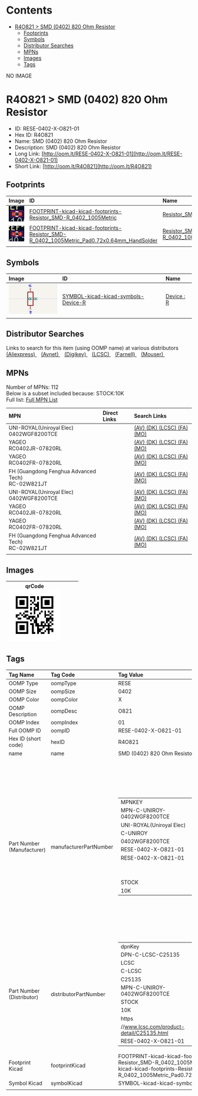 



Contents
========

* [R4O821 > SMD (0402) 820 Ohm Resistor](#r4o821--smd-0402-820-ohm-resistor)
	* [Footprints](#footprints)
	* [Symbols](#symbols)
	* [Distributor Searches](#distributor-searches)
	* [MPNs](#mpns)
	* [Images](#images)
	* [Tags](#tags)
  
NO IMAGE  
# R4O821 > SMD (0402) 820 Ohm Resistor

- ID: RESE-0402-X-O821-01
- Hex ID: R4O821
- Name: SMD (0402) 820 Ohm Resistor
- Description: SMD (0402) 820 Ohm Resistor
- Long Link: [http://oom.lt/RESE-0402-X-O821-01](http://oom.lt/RESE-0402-X-O821-01)
- Short Link: [http://oom.lt/R4O821](http://oom.lt/R4O821)

## Footprints
  

|Image|ID|Name|
| :--- | :--- | :--- |
|[![](https://raw.githubusercontent.com/oomlout/oomlout_OOMP_eda_V2/main/FOOTPRINT/kicad/kicad-footprints/Resistor_SMD/R_0402_1005Metric/image_140.png)](https://github.com/oomlout/oomlout_OOMP_eda_V2/tree/main/FOOTPRINT/kicad/kicad-footprints/Resistor_SMD/R_0402_1005Metric/)|[FOOTPRINT-kicad-kicad-footprints-Resistor_SMD-R_0402_1005Metric](https://github.com/oomlout/oomlout_OOMP_eda_V2/tree/main/FOOTPRINT/kicad/kicad-footprints/Resistor_SMD/R_0402_1005Metric/)|[Resistor_SMD : R_0402_1005Metric](https://github.com/oomlout/oomlout_OOMP_eda_V2/tree/main/FOOTPRINT/kicad/kicad-footprints/Resistor_SMD/R_0402_1005Metric/)|
|[![](https://raw.githubusercontent.com/oomlout/oomlout_OOMP_eda_V2/main/FOOTPRINT/kicad/kicad-footprints/Resistor_SMD/R_0402_1005Metric_Pad0.72x0.64mm_HandSolder/image_140.png)](https://github.com/oomlout/oomlout_OOMP_eda_V2/tree/main/FOOTPRINT/kicad/kicad-footprints/Resistor_SMD/R_0402_1005Metric_Pad0.72x0.64mm_HandSolder/)|[FOOTPRINT-kicad-kicad-footprints-Resistor_SMD-R_0402_1005Metric_Pad0.72x0.64mm_HandSolder](https://github.com/oomlout/oomlout_OOMP_eda_V2/tree/main/FOOTPRINT/kicad/kicad-footprints/Resistor_SMD/R_0402_1005Metric_Pad0.72x0.64mm_HandSolder/)|[Resistor_SMD : R_0402_1005Metric_Pad0.72x0.64mm_HandSolder](https://github.com/oomlout/oomlout_OOMP_eda_V2/tree/main/FOOTPRINT/kicad/kicad-footprints/Resistor_SMD/R_0402_1005Metric_Pad0.72x0.64mm_HandSolder/)|
||||

## Symbols
  

|Image|ID|Name|
| :--- | :--- | :--- |
|[![](https://raw.githubusercontent.com/oomlout/oomlout_OOMP_eda_V2/main/SYMBOL/kicad/kicad-symbols/Device/R/image_140.png)](https://github.com/oomlout/oomlout_OOMP_eda_V2/tree/main/SYMBOL/kicad/kicad-symbols/Device/R/)|[SYMBOL-kicad-kicad-symbols-Device-R](https://github.com/oomlout/oomlout_OOMP_eda_V2/tree/main/SYMBOL/kicad/kicad-symbols/Device/R/)|[Device : R](https://github.com/oomlout/oomlout_OOMP_eda_V2/tree/main/SYMBOL/kicad/kicad-symbols/Device/R/)|
||||

## Distributor Searches
  
Links to search for this item (using OOMP name) at various distributors  
[(Aliexpress) ](https://www.aliexpress.com/wholesale?SearchText=1117SMD+0402+820+Ohm+Resistor)&nbsp;&nbsp;&nbsp;[(Avnet) ](https://www.avnet.com/shop/us/search/SMD+0402+820+Ohm+Resistor)&nbsp;&nbsp;&nbsp;[(Digikey) ](https://www.digikey.co.uk/en/products/result?s=SMD+0402+820+Ohm+Resistor)&nbsp;&nbsp;&nbsp;[(LCSC) ](https://www.lcsc.com/search?q=SMD+0402+820+Ohm+Resistor)&nbsp;&nbsp;&nbsp;[(Farnell) ](https://uk.farnell.com/search?st=SMD+0402+820+Ohm+Resistor)&nbsp;&nbsp;&nbsp;[(Mouser) ](https://www.mouser.com/c/?q=SMD+0402+820+Ohm+Resistor)&nbsp;&nbsp;&nbsp;
## MPNs
  
Number of MPNs: 112<br>Below is a subset included because: STOCK:10K <br>Full list: [Full MPN List](MPNLIST.md)  

|MPN|Direct Links|Search Links|
| :--- | :--- | :--- |
|UNI-ROYAL(Uniroyal Elec)<br>0402WGF8200TCE||[(AV) ](https://www.avnet.com/shop/us/search/0402WGF8200TCE)[(DK) ](https://www.digikey.co.uk/products/en?keywords=0402WGF8200TCE)[(LCSC) ](https://www.lcsc.com/search?q=0402WGF8200TCE)[(FA) ](https://uk.farnell.com/search?st=0402WGF8200TCE)[(MO) ](https://www.mouser.com/c/?q=0402WGF8200TCE)|
|YAGEO<br>RC0402JR-07820RL||[(AV) ](https://www.avnet.com/shop/us/search/RC0402JR-07820RL)[(DK) ](https://www.digikey.co.uk/products/en?keywords=RC0402JR-07820RL)[(LCSC) ](https://www.lcsc.com/search?q=RC0402JR-07820RL)[(FA) ](https://uk.farnell.com/search?st=RC0402JR-07820RL)[(MO) ](https://www.mouser.com/c/?q=RC0402JR-07820RL)|
|YAGEO<br>RC0402FR-07820RL||[(AV) ](https://www.avnet.com/shop/us/search/RC0402FR-07820RL)[(DK) ](https://www.digikey.co.uk/products/en?keywords=RC0402FR-07820RL)[(LCSC) ](https://www.lcsc.com/search?q=RC0402FR-07820RL)[(FA) ](https://uk.farnell.com/search?st=RC0402FR-07820RL)[(MO) ](https://www.mouser.com/c/?q=RC0402FR-07820RL)|
|FH (Guangdong Fenghua Advanced Tech)<br>RC-02W821JT||[(AV) ](https://www.avnet.com/shop/us/search/RC-02W821JT)[(DK) ](https://www.digikey.co.uk/products/en?keywords=RC-02W821JT)[(LCSC) ](https://www.lcsc.com/search?q=RC-02W821JT)[(FA) ](https://uk.farnell.com/search?st=RC-02W821JT)[(MO) ](https://www.mouser.com/c/?q=RC-02W821JT)|
|UNI-ROYAL(Uniroyal Elec)<br>0402WGF8200TCE||[(AV) ](https://www.avnet.com/shop/us/search/0402WGF8200TCE)[(DK) ](https://www.digikey.co.uk/products/en?keywords=0402WGF8200TCE)[(LCSC) ](https://www.lcsc.com/search?q=0402WGF8200TCE)[(FA) ](https://uk.farnell.com/search?st=0402WGF8200TCE)[(MO) ](https://www.mouser.com/c/?q=0402WGF8200TCE)|
|YAGEO<br>RC0402JR-07820RL||[(AV) ](https://www.avnet.com/shop/us/search/RC0402JR-07820RL)[(DK) ](https://www.digikey.co.uk/products/en?keywords=RC0402JR-07820RL)[(LCSC) ](https://www.lcsc.com/search?q=RC0402JR-07820RL)[(FA) ](https://uk.farnell.com/search?st=RC0402JR-07820RL)[(MO) ](https://www.mouser.com/c/?q=RC0402JR-07820RL)|
|YAGEO<br>RC0402FR-07820RL||[(AV) ](https://www.avnet.com/shop/us/search/RC0402FR-07820RL)[(DK) ](https://www.digikey.co.uk/products/en?keywords=RC0402FR-07820RL)[(LCSC) ](https://www.lcsc.com/search?q=RC0402FR-07820RL)[(FA) ](https://uk.farnell.com/search?st=RC0402FR-07820RL)[(MO) ](https://www.mouser.com/c/?q=RC0402FR-07820RL)|
|FH (Guangdong Fenghua Advanced Tech)<br>RC-02W821JT||[(AV) ](https://www.avnet.com/shop/us/search/RC-02W821JT)[(DK) ](https://www.digikey.co.uk/products/en?keywords=RC-02W821JT)[(LCSC) ](https://www.lcsc.com/search?q=RC-02W821JT)[(FA) ](https://uk.farnell.com/search?st=RC-02W821JT)[(MO) ](https://www.mouser.com/c/?q=RC-02W821JT)|
||||

## Images
  

|qrCode<br>[![](https://raw.githubusercontent.com/oomlout/oomlout_OOMP_parts_V2/main/RESE/0402/X/O821/01/qrCode_140.png)](https://github.com/oomlout/oomlout_OOMP_parts_V2/tree/main/RESE/0402/X/O821/01/qrCode.png)||||
| :---: | :---: | :---: | :---: |

## Tags
  

|Tag Name|Tag Code|Tag Value|
| :--- | :--- | :--- |
|OOMP Type|oompType|RESE|
|OOMP Size|oompSize|0402|
|OOMP Color|oompColor|X|
|OOMP Description|oompDesc|O821|
|OOMP Index|oompIndex|01|
|Full OOMP ID|oompID|RESE-0402-X-O821-01|
|Hex ID (short code)|hexID|R4O821|
|name|name|SMD (0402) 820 Ohm Resistor|
|Part Number (Manufacturer)|manufacturerPartNumber|<table><tr><td>MPNKEY</td></tr><tr><td> MPN-C-UNIROY-0402WGF8200TCE</td><td> MANUFACTURER</td></tr><tr><td> UNI-ROYAL(Uniroyal Elec)</td><td> MANUCODE</td></tr><tr><td> C-UNIROY</td><td> MPN</td></tr><tr><td> 0402WGF8200TCE</td><td> OOMPIDPARTIAL</td></tr><tr><td> RESE-0402-X-O821-01</td><td> OOMPID</td></tr><tr><td> RESE-0402-X-O821-01</td><td> LINK</td></tr><tr><td> </td><td> DESCRIPTION</td></tr><tr><td> </td><td> TAGS</td></tr><tr><td> STOCK</td></tr><tr><td>10K</td></tr></table></td><td> <table><tr><td>MPNKEY</td></tr><tr><td> MPN-C-LIZELE-CR0402FF8200G</td><td> MANUFACTURER</td></tr><tr><td> LIZ Elec</td><td> MANUCODE</td></tr><tr><td> C-LIZELE</td><td> MPN</td></tr><tr><td> CR0402FF8200G</td><td> OOMPIDPARTIAL</td></tr><tr><td> RESE-0402-X-O821-01</td><td> OOMPID</td></tr><tr><td> RESE-0402-X-O821-01</td><td> LINK</td></tr><tr><td> </td><td> DESCRIPTION</td></tr><tr><td> </td><td> TAGS</td></tr><tr><td> STOCK</td></tr><tr><td>1K</td></tr></table></td><td> <table><tr><td>MPNKEY</td></tr><tr><td> MPN-C-RALEC-RTT028200FTH</td><td> MANUFACTURER</td></tr><tr><td> RALEC</td><td> MANUCODE</td></tr><tr><td> C-RALEC</td><td> MPN</td></tr><tr><td> RTT028200FTH</td><td> OOMPIDPARTIAL</td></tr><tr><td> RESE-0402-X-O821-01</td><td> OOMPID</td></tr><tr><td> RESE-0402-X-O821-01</td><td> LINK</td></tr><tr><td> </td><td> DESCRIPTION</td></tr><tr><td> </td><td> TAGS</td></tr><tr><td> STOCK</td></tr><tr><td>1K</td></tr></table></td><td> <table><tr><td>MPNKEY</td></tr><tr><td> MPN-C-KOASPE-RK73B1ETTP821J</td><td> MANUFACTURER</td></tr><tr><td> KOA Speer Elec</td><td> MANUCODE</td></tr><tr><td> C-KOASPE</td><td> MPN</td></tr><tr><td> RK73B1ETTP821J</td><td> OOMPIDPARTIAL</td></tr><tr><td> RESE-0402-X-O821-01</td><td> OOMPID</td></tr><tr><td> RESE-0402-X-O821-01</td><td> LINK</td></tr><tr><td> </td><td> DESCRIPTION</td></tr><tr><td> </td><td> TAGS</td></tr><tr><td> </td></tr></table></td><td> <table><tr><td>MPNKEY</td></tr><tr><td> MPN-C-YAGEO-RC0402JR-07820RL</td><td> MANUFACTURER</td></tr><tr><td> YAGEO</td><td> MANUCODE</td></tr><tr><td> C-YAGEO</td><td> MPN</td></tr><tr><td> RC0402JR-07820RL</td><td> OOMPIDPARTIAL</td></tr><tr><td> RESE-0402-X-O821-01</td><td> OOMPID</td></tr><tr><td> RESE-0402-X-O821-01</td><td> LINK</td></tr><tr><td> </td><td> DESCRIPTION</td></tr><tr><td> </td><td> TAGS</td></tr><tr><td> STOCK</td></tr><tr><td>10K</td></tr></table></td><td> <table><tr><td>MPNKEY</td></tr><tr><td> MPN-C-YAGEO-RC0402FR-07820RL</td><td> MANUFACTURER</td></tr><tr><td> YAGEO</td><td> MANUCODE</td></tr><tr><td> C-YAGEO</td><td> MPN</td></tr><tr><td> RC0402FR-07820RL</td><td> OOMPIDPARTIAL</td></tr><tr><td> RESE-0402-X-O821-01</td><td> OOMPID</td></tr><tr><td> RESE-0402-X-O821-01</td><td> LINK</td></tr><tr><td> </td><td> DESCRIPTION</td></tr><tr><td> </td><td> TAGS</td></tr><tr><td> STOCK</td></tr><tr><td>10K</td></tr></table></td><td> <table><tr><td>MPNKEY</td></tr><tr><td> MPN-C-FHGUAN-RC-02K8200FT</td><td> MANUFACTURER</td></tr><tr><td> FH (Guangdong Fenghua Advanced Tech)</td><td> MANUCODE</td></tr><tr><td> C-FHGUAN</td><td> MPN</td></tr><tr><td> RC-02K8200FT</td><td> OOMPIDPARTIAL</td></tr><tr><td> RESE-0402-X-O821-01</td><td> OOMPID</td></tr><tr><td> RESE-0402-X-O821-01</td><td> LINK</td></tr><tr><td> </td><td> DESCRIPTION</td></tr><tr><td> </td><td> TAGS</td></tr><tr><td> STOCK</td></tr><tr><td>1K</td></tr></table></td><td> <table><tr><td>MPNKEY</td></tr><tr><td> MPN-C-TAITEC-RM04FTN8200</td><td> MANUFACTURER</td></tr><tr><td> TA-I Tech</td><td> MANUCODE</td></tr><tr><td> C-TAITEC</td><td> MPN</td></tr><tr><td> RM04FTN8200</td><td> OOMPIDPARTIAL</td></tr><tr><td> RESE-0402-X-O821-01</td><td> OOMPID</td></tr><tr><td> RESE-0402-X-O821-01</td><td> LINK</td></tr><tr><td> </td><td> DESCRIPTION</td></tr><tr><td> </td><td> TAGS</td></tr><tr><td> </td></tr></table></td><td> <table><tr><td>MPNKEY</td></tr><tr><td> MPN-C-KOASPE-RK73H1ETTP8200F</td><td> MANUFACTURER</td></tr><tr><td> KOA Speer Elec</td><td> MANUCODE</td></tr><tr><td> C-KOASPE</td><td> MPN</td></tr><tr><td> RK73H1ETTP8200F</td><td> OOMPIDPARTIAL</td></tr><tr><td> RESE-0402-X-O821-01</td><td> OOMPID</td></tr><tr><td> RESE-0402-X-O821-01</td><td> LINK</td></tr><tr><td> </td><td> DESCRIPTION</td></tr><tr><td> </td><td> TAGS</td></tr><tr><td> </td></tr></table></td><td> <table><tr><td>MPNKEY</td></tr><tr><td> MPN-C-RALEC-RTT02821JTH</td><td> MANUFACTURER</td></tr><tr><td> RALEC</td><td> MANUCODE</td></tr><tr><td> C-RALEC</td><td> MPN</td></tr><tr><td> RTT02821JTH</td><td> OOMPIDPARTIAL</td></tr><tr><td> RESE-0402-X-O821-01</td><td> OOMPID</td></tr><tr><td> RESE-0402-X-O821-01</td><td> LINK</td></tr><tr><td> </td><td> DESCRIPTION</td></tr><tr><td> </td><td> TAGS</td></tr><tr><td> STOCK</td></tr><tr><td>1K</td></tr></table></td><td> <table><tr><td>MPNKEY</td></tr><tr><td> MPN-C-WALSIN-WR04X8200FTL</td><td> MANUFACTURER</td></tr><tr><td> Walsin Tech Corp</td><td> MANUCODE</td></tr><tr><td> C-WALSIN</td><td> MPN</td></tr><tr><td> WR04X8200FTL</td><td> OOMPIDPARTIAL</td></tr><tr><td> RESE-0402-X-O821-01</td><td> OOMPID</td></tr><tr><td> RESE-0402-X-O821-01</td><td> LINK</td></tr><tr><td> </td><td> DESCRIPTION</td></tr><tr><td> </td><td> TAGS</td></tr><tr><td> STOCK</td></tr><tr><td>1K</td></tr></table></td><td> <table><tr><td>MPNKEY</td></tr><tr><td> MPN-C-HKRHON-RCT02820RFLF</td><td> MANUFACTURER</td></tr><tr><td> HKR(Hong Kong Resistors)</td><td> MANUCODE</td></tr><tr><td> C-HKRHON</td><td> MPN</td></tr><tr><td> RCT02820RFLF</td><td> OOMPIDPARTIAL</td></tr><tr><td> RESE-0402-X-O821-01</td><td> OOMPID</td></tr><tr><td> RESE-0402-X-O821-01</td><td> LINK</td></tr><tr><td> </td><td> DESCRIPTION</td></tr><tr><td> </td><td> TAGS</td></tr><tr><td> STOCK</td></tr><tr><td>1K</td></tr></table></td><td> <table><tr><td>MPNKEY</td></tr><tr><td> MPN-C-KOASPE-RN73H1ETTP8200B25</td><td> MANUFACTURER</td></tr><tr><td> KOA Speer Elec</td><td> MANUCODE</td></tr><tr><td> C-KOASPE</td><td> MPN</td></tr><tr><td> RN73H1ETTP8200B25</td><td> OOMPIDPARTIAL</td></tr><tr><td> RESE-0402-X-O821-01</td><td> OOMPID</td></tr><tr><td> RESE-0402-X-O821-01</td><td> LINK</td></tr><tr><td> </td><td> DESCRIPTION</td></tr><tr><td> </td><td> TAGS</td></tr><tr><td> </td></tr></table></td><td> <table><tr><td>MPNKEY</td></tr><tr><td> MPN-C-KOASPE-RN731ETTP8200B25</td><td> MANUFACTURER</td></tr><tr><td> KOA Speer Elec</td><td> MANUCODE</td></tr><tr><td> C-KOASPE</td><td> MPN</td></tr><tr><td> RN731ETTP8200B25</td><td> OOMPIDPARTIAL</td></tr><tr><td> RESE-0402-X-O821-01</td><td> OOMPID</td></tr><tr><td> RESE-0402-X-O821-01</td><td> LINK</td></tr><tr><td> </td><td> DESCRIPTION</td></tr><tr><td> </td><td> TAGS</td></tr><tr><td> STOCK</td></tr><tr><td>1K</td></tr></table></td><td> <table><tr><td>MPNKEY</td></tr><tr><td> MPN-C-YAGEO-AC0402FR-07820RL</td><td> MANUFACTURER</td></tr><tr><td> YAGEO</td><td> MANUCODE</td></tr><tr><td> C-YAGEO</td><td> MPN</td></tr><tr><td> AC0402FR-07820RL</td><td> OOMPIDPARTIAL</td></tr><tr><td> RESE-0402-X-O821-01</td><td> OOMPID</td></tr><tr><td> RESE-0402-X-O821-01</td><td> LINK</td></tr><tr><td> </td><td> DESCRIPTION</td></tr><tr><td> </td><td> TAGS</td></tr><tr><td> STOCK</td></tr><tr><td>1K</td></tr></table></td><td> <table><tr><td>MPNKEY</td></tr><tr><td> MPN-C-YAGEO-AC0402JR-07820RL</td><td> MANUFACTURER</td></tr><tr><td> YAGEO</td><td> MANUCODE</td></tr><tr><td> C-YAGEO</td><td> MPN</td></tr><tr><td> AC0402JR-07820RL</td><td> OOMPIDPARTIAL</td></tr><tr><td> RESE-0402-X-O821-01</td><td> OOMPID</td></tr><tr><td> RESE-0402-X-O821-01</td><td> LINK</td></tr><tr><td> </td><td> DESCRIPTION</td></tr><tr><td> </td><td> TAGS</td></tr><tr><td> STOCK</td></tr><tr><td>1K</td></tr></table></td><td> <table><tr><td>MPNKEY</td></tr><tr><td> MPN-C-MULTIC-MCWR04X8200FTL</td><td> MANUFACTURER</td></tr><tr><td> Multicomp</td><td> MANUCODE</td></tr><tr><td> C-MULTIC</td><td> MPN</td></tr><tr><td> MCWR04X8200FTL</td><td> OOMPIDPARTIAL</td></tr><tr><td> RESE-0402-X-O821-01</td><td> OOMPID</td></tr><tr><td> RESE-0402-X-O821-01</td><td> LINK</td></tr><tr><td> </td><td> DESCRIPTION</td></tr><tr><td> </td><td> TAGS</td></tr><tr><td> STOCK</td></tr><tr><td>1K</td></tr></table></td><td> <table><tr><td>MPNKEY</td></tr><tr><td> MPN-C-UNIROY-0402WGJ0821TCE</td><td> MANUFACTURER</td></tr><tr><td> UNI-ROYAL(Uniroyal Elec)</td><td> MANUCODE</td></tr><tr><td> C-UNIROY</td><td> MPN</td></tr><tr><td> 0402WGJ0821TCE</td><td> OOMPIDPARTIAL</td></tr><tr><td> RESE-0402-X-O821-01</td><td> OOMPID</td></tr><tr><td> RESE-0402-X-O821-01</td><td> LINK</td></tr><tr><td> </td><td> DESCRIPTION</td></tr><tr><td> </td><td> TAGS</td></tr><tr><td> STOCK</td></tr><tr><td>1K</td></tr></table></td><td> <table><tr><td>MPNKEY</td></tr><tr><td> MPN-C-VIKING-ARG02FTC8200</td><td> MANUFACTURER</td></tr><tr><td> Viking Tech</td><td> MANUCODE</td></tr><tr><td> C-VIKING</td><td> MPN</td></tr><tr><td> ARG02FTC8200</td><td> OOMPIDPARTIAL</td></tr><tr><td> RESE-0402-X-O821-01</td><td> OOMPID</td></tr><tr><td> RESE-0402-X-O821-01</td><td> LINK</td></tr><tr><td> </td><td> DESCRIPTION</td></tr><tr><td> </td><td> TAGS</td></tr><tr><td> STOCK</td></tr><tr><td>1K</td></tr></table></td><td> <table><tr><td>MPNKEY</td></tr><tr><td> MPN-C-FHGUAN-RC-02W8200FT</td><td> MANUFACTURER</td></tr><tr><td> FH (Guangdong Fenghua Advanced Tech)</td><td> MANUCODE</td></tr><tr><td> C-FHGUAN</td><td> MPN</td></tr><tr><td> RC-02W8200FT</td><td> OOMPIDPARTIAL</td></tr><tr><td> RESE-0402-X-O821-01</td><td> OOMPID</td></tr><tr><td> RESE-0402-X-O821-01</td><td> LINK</td></tr><tr><td> </td><td> DESCRIPTION</td></tr><tr><td> </td><td> TAGS</td></tr><tr><td> STOCK</td></tr><tr><td>1K</td></tr></table></td><td> <table><tr><td>MPNKEY</td></tr><tr><td> MPN-C-FHGUAN-RC-02W821JT</td><td> MANUFACTURER</td></tr><tr><td> FH (Guangdong Fenghua Advanced Tech)</td><td> MANUCODE</td></tr><tr><td> C-FHGUAN</td><td> MPN</td></tr><tr><td> RC-02W821JT</td><td> OOMPIDPARTIAL</td></tr><tr><td> RESE-0402-X-O821-01</td><td> OOMPID</td></tr><tr><td> RESE-0402-X-O821-01</td><td> LINK</td></tr><tr><td> </td><td> DESCRIPTION</td></tr><tr><td> </td><td> TAGS</td></tr><tr><td> STOCK</td></tr><tr><td>10K</td></tr></table></td><td> <table><tr><td>MPNKEY</td></tr><tr><td> MPN-C-KAMAYA-RMC10K821FTH</td><td> MANUFACTURER</td></tr><tr><td> KAMAYA</td><td> MANUCODE</td></tr><tr><td> C-KAMAYA</td><td> MPN</td></tr><tr><td> RMC10K821FTH</td><td> OOMPIDPARTIAL</td></tr><tr><td> RESE-0402-X-O821-01</td><td> OOMPID</td></tr><tr><td> RESE-0402-X-O821-01</td><td> LINK</td></tr><tr><td> </td><td> DESCRIPTION</td></tr><tr><td> </td><td> TAGS</td></tr><tr><td> </td></tr></table></td><td> <table><tr><td>MPNKEY</td></tr><tr><td> MPN-C-KAMAYA-RMC10-821JTH</td><td> MANUFACTURER</td></tr><tr><td> KAMAYA</td><td> MANUCODE</td></tr><tr><td> C-KAMAYA</td><td> MPN</td></tr><tr><td> RMC10-821JTH</td><td> OOMPIDPARTIAL</td></tr><tr><td> RESE-0402-X-O821-01</td><td> OOMPID</td></tr><tr><td> RESE-0402-X-O821-01</td><td> LINK</td></tr><tr><td> </td><td> DESCRIPTION</td></tr><tr><td> </td><td> TAGS</td></tr><tr><td> STOCK</td></tr><tr><td>1K</td></tr></table></td><td> <table><tr><td>MPNKEY</td></tr><tr><td> MPN-C-TYOHM-RMC04028201%N</td><td> MANUFACTURER</td></tr><tr><td> TyoHM</td><td> MANUCODE</td></tr><tr><td> C-TYOHM</td><td> MPN</td></tr><tr><td> RMC04028201%N</td><td> OOMPIDPARTIAL</td></tr><tr><td> RESE-0402-X-O821-01</td><td> OOMPID</td></tr><tr><td> RESE-0402-X-O821-01</td><td> LINK</td></tr><tr><td> </td><td> DESCRIPTION</td></tr><tr><td> </td><td> TAGS</td></tr><tr><td> STOCK</td></tr><tr><td>1K</td></tr></table></td><td> <table><tr><td>MPNKEY</td></tr><tr><td> MPN-C-RESIST-AECR0402F820RK9</td><td> MANUFACTURER</td></tr><tr><td> Resistor.Today</td><td> MANUCODE</td></tr><tr><td> C-RESIST</td><td> MPN</td></tr><tr><td> AECR0402F820RK9</td><td> OOMPIDPARTIAL</td></tr><tr><td> RESE-0402-X-O821-01</td><td> OOMPID</td></tr><tr><td> RESE-0402-X-O821-01</td><td> LINK</td></tr><tr><td> </td><td> DESCRIPTION</td></tr><tr><td> </td><td> TAGS</td></tr><tr><td> </td></tr></table></td><td> <table><tr><td>MPNKEY</td></tr><tr><td> MPN-C-WALSIN-WR04X821JTL</td><td> MANUFACTURER</td></tr><tr><td> Walsin Tech Corp</td><td> MANUCODE</td></tr><tr><td> C-WALSIN</td><td> MPN</td></tr><tr><td> WR04X821JTL</td><td> OOMPIDPARTIAL</td></tr><tr><td> RESE-0402-X-O821-01</td><td> OOMPID</td></tr><tr><td> RESE-0402-X-O821-01</td><td> LINK</td></tr><tr><td> </td><td> DESCRIPTION</td></tr><tr><td> </td><td> TAGS</td></tr><tr><td> </td></tr></table></td><td> <table><tr><td>MPNKEY</td></tr><tr><td> MPN-C-PANASO-ERJ2GEJ821X</td><td> MANUFACTURER</td></tr><tr><td> PANASONIC</td><td> MANUCODE</td></tr><tr><td> C-PANASO</td><td> MPN</td></tr><tr><td> ERJ2GEJ821X</td><td> OOMPIDPARTIAL</td></tr><tr><td> RESE-0402-X-O821-01</td><td> OOMPID</td></tr><tr><td> RESE-0402-X-O821-01</td><td> LINK</td></tr><tr><td> </td><td> DESCRIPTION</td></tr><tr><td> </td><td> TAGS</td></tr><tr><td> </td></tr></table></td><td> <table><tr><td>MPNKEY</td></tr><tr><td> MPN-C-PANASO-ERJ2RKF8200X</td><td> MANUFACTURER</td></tr><tr><td> PANASONIC</td><td> MANUCODE</td></tr><tr><td> C-PANASO</td><td> MPN</td></tr><tr><td> ERJ2RKF8200X</td><td> OOMPIDPARTIAL</td></tr><tr><td> RESE-0402-X-O821-01</td><td> OOMPID</td></tr><tr><td> RESE-0402-X-O821-01</td><td> LINK</td></tr><tr><td> </td><td> DESCRIPTION</td></tr><tr><td> </td><td> TAGS</td></tr><tr><td> </td></tr></table></td><td> <table><tr><td>MPNKEY</td></tr><tr><td> MPN-C-UNIROY-HP02WAF8200TCE</td><td> MANUFACTURER</td></tr><tr><td> UNI-ROYAL(Uniroyal Elec)</td><td> MANUCODE</td></tr><tr><td> C-UNIROY</td><td> MPN</td></tr><tr><td> HP02WAF8200TCE</td><td> OOMPIDPARTIAL</td></tr><tr><td> RESE-0402-X-O821-01</td><td> OOMPID</td></tr><tr><td> RESE-0402-X-O821-01</td><td> LINK</td></tr><tr><td> </td><td> DESCRIPTION</td></tr><tr><td> </td><td> TAGS</td></tr><tr><td> STOCK</td></tr><tr><td>1K</td></tr></table></td><td> <table><tr><td>MPNKEY</td></tr><tr><td> MPN-C-UNIROY-0402WGD8200TCE</td><td> MANUFACTURER</td></tr><tr><td> UNI-ROYAL(Uniroyal Elec)</td><td> MANUCODE</td></tr><tr><td> C-UNIROY</td><td> MPN</td></tr><tr><td> 0402WGD8200TCE</td><td> OOMPIDPARTIAL</td></tr><tr><td> RESE-0402-X-O821-01</td><td> OOMPID</td></tr><tr><td> RESE-0402-X-O821-01</td><td> LINK</td></tr><tr><td> </td><td> DESCRIPTION</td></tr><tr><td> </td><td> TAGS</td></tr><tr><td> STOCK</td></tr><tr><td>1K</td></tr></table></td><td> <table><tr><td>MPNKEY</td></tr><tr><td> MPN-C-EVEROH-CR0402J820RQ10</td><td> MANUFACTURER</td></tr><tr><td> Ever Ohms Tech</td><td> MANUCODE</td></tr><tr><td> C-EVEROH</td><td> MPN</td></tr><tr><td> CR0402J820RQ10</td><td> OOMPIDPARTIAL</td></tr><tr><td> RESE-0402-X-O821-01</td><td> OOMPID</td></tr><tr><td> RESE-0402-X-O821-01</td><td> LINK</td></tr><tr><td> </td><td> DESCRIPTION</td></tr><tr><td> </td><td> TAGS</td></tr><tr><td> </td></tr></table></td><td> <table><tr><td>MPNKEY</td></tr><tr><td> MPN-C-VISHAY-CRCW0402820RFKED</td><td> MANUFACTURER</td></tr><tr><td> Vishay Intertech</td><td> MANUCODE</td></tr><tr><td> C-VISHAY</td><td> MPN</td></tr><tr><td> CRCW0402820RFKED</td><td> OOMPIDPARTIAL</td></tr><tr><td> RESE-0402-X-O821-01</td><td> OOMPID</td></tr><tr><td> RESE-0402-X-O821-01</td><td> LINK</td></tr><tr><td> </td><td> DESCRIPTION</td></tr><tr><td> </td><td> TAGS</td></tr><tr><td> </td></tr></table></td><td> <table><tr><td>MPNKEY</td></tr><tr><td> MPN-C-VISHAY-CRCW0402820RJNED</td><td> MANUFACTURER</td></tr><tr><td> Vishay Intertech</td><td> MANUCODE</td></tr><tr><td> C-VISHAY</td><td> MPN</td></tr><tr><td> CRCW0402820RJNED</td><td> OOMPIDPARTIAL</td></tr><tr><td> RESE-0402-X-O821-01</td><td> OOMPID</td></tr><tr><td> RESE-0402-X-O821-01</td><td> LINK</td></tr><tr><td> </td><td> DESCRIPTION</td></tr><tr><td> </td><td> TAGS</td></tr><tr><td> </td></tr></table></td><td> <table><tr><td>MPNKEY</td></tr><tr><td> MPN-C-PANASO-ERJPA2J821X</td><td> MANUFACTURER</td></tr><tr><td> PANASONIC</td><td> MANUCODE</td></tr><tr><td> C-PANASO</td><td> MPN</td></tr><tr><td> ERJPA2J821X</td><td> OOMPIDPARTIAL</td></tr><tr><td> RESE-0402-X-O821-01</td><td> OOMPID</td></tr><tr><td> RESE-0402-X-O821-01</td><td> LINK</td></tr><tr><td> </td><td> DESCRIPTION</td></tr><tr><td> </td><td> TAGS</td></tr><tr><td> </td></tr></table></td><td> <table><tr><td>MPNKEY</td></tr><tr><td> MPN-C-PANASO-ERJPA2F8200X</td><td> MANUFACTURER</td></tr><tr><td> PANASONIC</td><td> MANUCODE</td></tr><tr><td> C-PANASO</td><td> MPN</td></tr><tr><td> ERJPA2F8200X</td><td> OOMPIDPARTIAL</td></tr><tr><td> RESE-0402-X-O821-01</td><td> OOMPID</td></tr><tr><td> RESE-0402-X-O821-01</td><td> LINK</td></tr><tr><td> </td><td> DESCRIPTION</td></tr><tr><td> </td><td> TAGS</td></tr><tr><td> </td></tr></table></td><td> <table><tr><td>MPNKEY</td></tr><tr><td> MPN-C-PANASO-ERA2AEB821X</td><td> MANUFACTURER</td></tr><tr><td> PANASONIC</td><td> MANUCODE</td></tr><tr><td> C-PANASO</td><td> MPN</td></tr><tr><td> ERA2AEB821X</td><td> OOMPIDPARTIAL</td></tr><tr><td> RESE-0402-X-O821-01</td><td> OOMPID</td></tr><tr><td> RESE-0402-X-O821-01</td><td> LINK</td></tr><tr><td> </td><td> DESCRIPTION</td></tr><tr><td> </td><td> TAGS</td></tr><tr><td> </td></tr></table></td><td> <table><tr><td>MPNKEY</td></tr><tr><td> MPN-C-PANASO-ERA2VEB8200X</td><td> MANUFACTURER</td></tr><tr><td> PANASONIC</td><td> MANUCODE</td></tr><tr><td> C-PANASO</td><td> MPN</td></tr><tr><td> ERA2VEB8200X</td><td> OOMPIDPARTIAL</td></tr><tr><td> RESE-0402-X-O821-01</td><td> OOMPID</td></tr><tr><td> RESE-0402-X-O821-01</td><td> LINK</td></tr><tr><td> </td><td> DESCRIPTION</td></tr><tr><td> </td><td> TAGS</td></tr><tr><td> </td></tr></table></td><td> <table><tr><td>MPNKEY</td></tr><tr><td> MPN-C-PANASO-ERJU2RD8200X</td><td> MANUFACTURER</td></tr><tr><td> PANASONIC</td><td> MANUCODE</td></tr><tr><td> C-PANASO</td><td> MPN</td></tr><tr><td> ERJU2RD8200X</td><td> OOMPIDPARTIAL</td></tr><tr><td> RESE-0402-X-O821-01</td><td> OOMPID</td></tr><tr><td> RESE-0402-X-O821-01</td><td> LINK</td></tr><tr><td> </td><td> DESCRIPTION</td></tr><tr><td> </td><td> TAGS</td></tr><tr><td> </td></tr></table></td><td> <table><tr><td>MPNKEY</td></tr><tr><td> MPN-C-EVEROH-CR0402F820RQ10Z</td><td> MANUFACTURER</td></tr><tr><td> Ever Ohms Tech</td><td> MANUCODE</td></tr><tr><td> C-EVEROH</td><td> MPN</td></tr><tr><td> CR0402F820RQ10Z</td><td> OOMPIDPARTIAL</td></tr><tr><td> RESE-0402-X-O821-01</td><td> OOMPID</td></tr><tr><td> RESE-0402-X-O821-01</td><td> LINK</td></tr><tr><td> </td><td> DESCRIPTION</td></tr><tr><td> </td><td> TAGS</td></tr><tr><td> </td></tr></table></td><td> <table><tr><td>MPNKEY</td></tr><tr><td> MPN-C-UNIROY-NQ02WGJ0821TCE</td><td> MANUFACTURER</td></tr><tr><td> UNI-ROYAL(Uniroyal Elec)</td><td> MANUCODE</td></tr><tr><td> C-UNIROY</td><td> MPN</td></tr><tr><td> NQ02WGJ0821TCE</td><td> OOMPIDPARTIAL</td></tr><tr><td> RESE-0402-X-O821-01</td><td> OOMPID</td></tr><tr><td> RESE-0402-X-O821-01</td><td> LINK</td></tr><tr><td> </td><td> DESCRIPTION</td></tr><tr><td> </td><td> TAGS</td></tr><tr><td> STOCK</td></tr><tr><td>1K</td></tr></table></td><td> <table><tr><td>MPNKEY</td></tr><tr><td> MPN-C-UNIROY-CQ02WGJ0821TCE</td><td> MANUFACTURER</td></tr><tr><td> UNI-ROYAL(Uniroyal Elec)</td><td> MANUCODE</td></tr><tr><td> C-UNIROY</td><td> MPN</td></tr><tr><td> CQ02WGJ0821TCE</td><td> OOMPIDPARTIAL</td></tr><tr><td> RESE-0402-X-O821-01</td><td> OOMPID</td></tr><tr><td> RESE-0402-X-O821-01</td><td> LINK</td></tr><tr><td> </td><td> DESCRIPTION</td></tr><tr><td> </td><td> TAGS</td></tr><tr><td> </td></tr></table></td><td> <table><tr><td>MPNKEY</td></tr><tr><td> MPN-C-UNIROY-CQ02WGF8200TCE</td><td> MANUFACTURER</td></tr><tr><td> UNI-ROYAL(Uniroyal Elec)</td><td> MANUCODE</td></tr><tr><td> C-UNIROY</td><td> MPN</td></tr><tr><td> CQ02WGF8200TCE</td><td> OOMPIDPARTIAL</td></tr><tr><td> RESE-0402-X-O821-01</td><td> OOMPID</td></tr><tr><td> RESE-0402-X-O821-01</td><td> LINK</td></tr><tr><td> </td><td> DESCRIPTION</td></tr><tr><td> </td><td> TAGS</td></tr><tr><td> STOCK</td></tr><tr><td>1K</td></tr></table></td><td> <table><tr><td>MPNKEY</td></tr><tr><td> MPN-C-VISHAY-TNPW0402820RBETD</td><td> MANUFACTURER</td></tr><tr><td> Vishay Intertech</td><td> MANUCODE</td></tr><tr><td> C-VISHAY</td><td> MPN</td></tr><tr><td> TNPW0402820RBETD</td><td> OOMPIDPARTIAL</td></tr><tr><td> RESE-0402-X-O821-01</td><td> OOMPID</td></tr><tr><td> RESE-0402-X-O821-01</td><td> LINK</td></tr><tr><td> </td><td> DESCRIPTION</td></tr><tr><td> </td><td> TAGS</td></tr><tr><td> </td></tr></table></td><td> <table><tr><td>MPNKEY</td></tr><tr><td> MPN-C-SUSUMU-RG1005P-821-W-T5</td><td> MANUFACTURER</td></tr><tr><td> SUSUMU</td><td> MANUCODE</td></tr><tr><td> C-SUSUMU</td><td> MPN</td></tr><tr><td> RG1005P-821-W-T5</td><td> OOMPIDPARTIAL</td></tr><tr><td> RESE-0402-X-O821-01</td><td> OOMPID</td></tr><tr><td> RESE-0402-X-O821-01</td><td> LINK</td></tr><tr><td> </td><td> DESCRIPTION</td></tr><tr><td> </td><td> TAGS</td></tr><tr><td> </td></tr></table></td><td> <table><tr><td>MPNKEY</td></tr><tr><td> MPN-C-PANASO-ERA-2ARB8200X</td><td> MANUFACTURER</td></tr><tr><td> PANASONIC</td><td> MANUCODE</td></tr><tr><td> C-PANASO</td><td> MPN</td></tr><tr><td> ERA-2ARB8200X</td><td> OOMPIDPARTIAL</td></tr><tr><td> RESE-0402-X-O821-01</td><td> OOMPID</td></tr><tr><td> RESE-0402-X-O821-01</td><td> LINK</td></tr><tr><td> </td><td> DESCRIPTION</td></tr><tr><td> </td><td> TAGS</td></tr><tr><td> </td></tr></table></td><td> <table><tr><td>MPNKEY</td></tr><tr><td> MPN-C-SUSUMU-RG1005P-821-B-T5</td><td> MANUFACTURER</td></tr><tr><td> SUSUMU</td><td> MANUCODE</td></tr><tr><td> C-SUSUMU</td><td> MPN</td></tr><tr><td> RG1005P-821-B-T5</td><td> OOMPIDPARTIAL</td></tr><tr><td> RESE-0402-X-O821-01</td><td> OOMPID</td></tr><tr><td> RESE-0402-X-O821-01</td><td> LINK</td></tr><tr><td> </td><td> DESCRIPTION</td></tr><tr><td> </td><td> TAGS</td></tr><tr><td> </td></tr></table></td><td> <table><tr><td>MPNKEY</td></tr><tr><td> MPN-C-TECONN-CPF0402B820RE1</td><td> MANUFACTURER</td></tr><tr><td> TE Connectivity</td><td> MANUCODE</td></tr><tr><td> C-TECONN</td><td> MPN</td></tr><tr><td> CPF0402B820RE1</td><td> OOMPIDPARTIAL</td></tr><tr><td> RESE-0402-X-O821-01</td><td> OOMPID</td></tr><tr><td> RESE-0402-X-O821-01</td><td> LINK</td></tr><tr><td> </td><td> DESCRIPTION</td></tr><tr><td> </td><td> TAGS</td></tr><tr><td> </td></tr></table></td><td> <table><tr><td>MPNKEY</td></tr><tr><td> MPN-C-ROHMSE-ESR01MZPJ821</td><td> MANUFACTURER</td></tr><tr><td> ROHM Semicon</td><td> MANUCODE</td></tr><tr><td> C-ROHMSE</td><td> MPN</td></tr><tr><td> ESR01MZPJ821</td><td> OOMPIDPARTIAL</td></tr><tr><td> RESE-0402-X-O821-01</td><td> OOMPID</td></tr><tr><td> RESE-0402-X-O821-01</td><td> LINK</td></tr><tr><td> </td><td> DESCRIPTION</td></tr><tr><td> </td><td> TAGS</td></tr><tr><td> </td></tr></table></td><td> <table><tr><td>MPNKEY</td></tr><tr><td> MPN-C-PANASO-ERA-2ARB821X</td><td> MANUFACTURER</td></tr><tr><td> PANASONIC</td><td> MANUCODE</td></tr><tr><td> C-PANASO</td><td> MPN</td></tr><tr><td> ERA-2ARB821X</td><td> OOMPIDPARTIAL</td></tr><tr><td> RESE-0402-X-O821-01</td><td> OOMPID</td></tr><tr><td> RESE-0402-X-O821-01</td><td> LINK</td></tr><tr><td> </td><td> DESCRIPTION</td></tr><tr><td> </td><td> TAGS</td></tr><tr><td> </td></tr></table></td><td> <table><tr><td>MPNKEY</td></tr><tr><td> MPN-C-PANASO-ERA-2AED821X</td><td> MANUFACTURER</td></tr><tr><td> PANASONIC</td><td> MANUCODE</td></tr><tr><td> C-PANASO</td><td> MPN</td></tr><tr><td> ERA-2AED821X</td><td> OOMPIDPARTIAL</td></tr><tr><td> RESE-0402-X-O821-01</td><td> OOMPID</td></tr><tr><td> RESE-0402-X-O821-01</td><td> LINK</td></tr><tr><td> </td><td> DESCRIPTION</td></tr><tr><td> </td><td> TAGS</td></tr><tr><td> </td></tr></table></td><td> <table><tr><td>MPNKEY</td></tr><tr><td> MPN-C-PANASO-ERA-2ARC821X</td><td> MANUFACTURER</td></tr><tr><td> PANASONIC</td><td> MANUCODE</td></tr><tr><td> C-PANASO</td><td> MPN</td></tr><tr><td> ERA-2ARC821X</td><td> OOMPIDPARTIAL</td></tr><tr><td> RESE-0402-X-O821-01</td><td> OOMPID</td></tr><tr><td> RESE-0402-X-O821-01</td><td> LINK</td></tr><tr><td> </td><td> DESCRIPTION</td></tr><tr><td> </td><td> TAGS</td></tr><tr><td> </td></tr></table></td><td> <table><tr><td>MPNKEY</td></tr><tr><td> MPN-C-BOURNS-CR0402-JW-821GLF</td><td> MANUFACTURER</td></tr><tr><td> BOURNS</td><td> MANUCODE</td></tr><tr><td> C-BOURNS</td><td> MPN</td></tr><tr><td> CR0402-JW-821GLF</td><td> OOMPIDPARTIAL</td></tr><tr><td> RESE-0402-X-O821-01</td><td> OOMPID</td></tr><tr><td> RESE-0402-X-O821-01</td><td> LINK</td></tr><tr><td> </td><td> DESCRIPTION</td></tr><tr><td> </td><td> TAGS</td></tr><tr><td> </td></tr></table></td><td> <table><tr><td>MPNKEY</td></tr><tr><td> MPN-C-YAGEO-AA0402JR-07820RL</td><td> MANUFACTURER</td></tr><tr><td> YAGEO</td><td> MANUCODE</td></tr><tr><td> C-YAGEO</td><td> MPN</td></tr><tr><td> AA0402JR-07820RL</td><td> OOMPIDPARTIAL</td></tr><tr><td> RESE-0402-X-O821-01</td><td> OOMPID</td></tr><tr><td> RESE-0402-X-O821-01</td><td> LINK</td></tr><tr><td> </td><td> DESCRIPTION</td></tr><tr><td> </td><td> TAGS</td></tr><tr><td> </td></tr></table></td><td> <table><tr><td>MPNKEY</td></tr><tr><td> MPN-C-YAGEO-AF0402JR-07820RL</td><td> MANUFACTURER</td></tr><tr><td> YAGEO</td><td> MANUCODE</td></tr><tr><td> C-YAGEO</td><td> MPN</td></tr><tr><td> AF0402JR-07820RL</td><td> OOMPIDPARTIAL</td></tr><tr><td> RESE-0402-X-O821-01</td><td> OOMPID</td></tr><tr><td> RESE-0402-X-O821-01</td><td> LINK</td></tr><tr><td> </td><td> DESCRIPTION</td></tr><tr><td> </td><td> TAGS</td></tr><tr><td> </td></tr></table></td><td> <table><tr><td>MPNKEY</td></tr><tr><td> MPN-C-YAGEO-AA0402FR-07820RL</td><td> MANUFACTURER</td></tr><tr><td> YAGEO</td><td> MANUCODE</td></tr><tr><td> C-YAGEO</td><td> MPN</td></tr><tr><td> AA0402FR-07820RL</td><td> OOMPIDPARTIAL</td></tr><tr><td> RESE-0402-X-O821-01</td><td> OOMPID</td></tr><tr><td> RESE-0402-X-O821-01</td><td> LINK</td></tr><tr><td> </td><td> DESCRIPTION</td></tr><tr><td> </td><td> TAGS</td></tr><tr><td> </td></tr></table></td><td> <table><tr><td>MPNKEY</td></tr><tr><td> MPN-C-VISHAY-RCS0402820RFKED</td><td> MANUFACTURER</td></tr><tr><td> Vishay Intertech</td><td> MANUCODE</td></tr><tr><td> C-VISHAY</td><td> MPN</td></tr><tr><td> RCS0402820RFKED</td><td> OOMPIDPARTIAL</td></tr><tr><td> RESE-0402-X-O821-01</td><td> OOMPID</td></tr><tr><td> RESE-0402-X-O821-01</td><td> LINK</td></tr><tr><td> </td><td> DESCRIPTION</td></tr><tr><td> </td><td> TAGS</td></tr><tr><td> </td></tr></table></td><td> <table><tr><td>MPNKEY</td></tr><tr><td> MPN-C-UNIROY-0402WGF8200TCE</td><td> MANUFACTURER</td></tr><tr><td> UNI-ROYAL(Uniroyal Elec)</td><td> MANUCODE</td></tr><tr><td> C-UNIROY</td><td> MPN</td></tr><tr><td> 0402WGF8200TCE</td><td> OOMPIDPARTIAL</td></tr><tr><td> RESE-0402-X-O821-01</td><td> OOMPID</td></tr><tr><td> RESE-0402-X-O821-01</td><td> LINK</td></tr><tr><td> </td><td> DESCRIPTION</td></tr><tr><td> </td><td> TAGS</td></tr><tr><td> STOCK</td></tr><tr><td>10K</td></tr></table></td><td> <table><tr><td>MPNKEY</td></tr><tr><td> MPN-C-LIZELE-CR0402FF8200G</td><td> MANUFACTURER</td></tr><tr><td> LIZ Elec</td><td> MANUCODE</td></tr><tr><td> C-LIZELE</td><td> MPN</td></tr><tr><td> CR0402FF8200G</td><td> OOMPIDPARTIAL</td></tr><tr><td> RESE-0402-X-O821-01</td><td> OOMPID</td></tr><tr><td> RESE-0402-X-O821-01</td><td> LINK</td></tr><tr><td> </td><td> DESCRIPTION</td></tr><tr><td> </td><td> TAGS</td></tr><tr><td> STOCK</td></tr><tr><td>1K</td></tr></table></td><td> <table><tr><td>MPNKEY</td></tr><tr><td> MPN-C-RALEC-RTT028200FTH</td><td> MANUFACTURER</td></tr><tr><td> RALEC</td><td> MANUCODE</td></tr><tr><td> C-RALEC</td><td> MPN</td></tr><tr><td> RTT028200FTH</td><td> OOMPIDPARTIAL</td></tr><tr><td> RESE-0402-X-O821-01</td><td> OOMPID</td></tr><tr><td> RESE-0402-X-O821-01</td><td> LINK</td></tr><tr><td> </td><td> DESCRIPTION</td></tr><tr><td> </td><td> TAGS</td></tr><tr><td> STOCK</td></tr><tr><td>1K</td></tr></table></td><td> <table><tr><td>MPNKEY</td></tr><tr><td> MPN-C-KOASPE-RK73B1ETTP821J</td><td> MANUFACTURER</td></tr><tr><td> KOA Speer Elec</td><td> MANUCODE</td></tr><tr><td> C-KOASPE</td><td> MPN</td></tr><tr><td> RK73B1ETTP821J</td><td> OOMPIDPARTIAL</td></tr><tr><td> RESE-0402-X-O821-01</td><td> OOMPID</td></tr><tr><td> RESE-0402-X-O821-01</td><td> LINK</td></tr><tr><td> </td><td> DESCRIPTION</td></tr><tr><td> </td><td> TAGS</td></tr><tr><td> </td></tr></table></td><td> <table><tr><td>MPNKEY</td></tr><tr><td> MPN-C-YAGEO-RC0402JR-07820RL</td><td> MANUFACTURER</td></tr><tr><td> YAGEO</td><td> MANUCODE</td></tr><tr><td> C-YAGEO</td><td> MPN</td></tr><tr><td> RC0402JR-07820RL</td><td> OOMPIDPARTIAL</td></tr><tr><td> RESE-0402-X-O821-01</td><td> OOMPID</td></tr><tr><td> RESE-0402-X-O821-01</td><td> LINK</td></tr><tr><td> </td><td> DESCRIPTION</td></tr><tr><td> </td><td> TAGS</td></tr><tr><td> STOCK</td></tr><tr><td>10K</td></tr></table></td><td> <table><tr><td>MPNKEY</td></tr><tr><td> MPN-C-YAGEO-RC0402FR-07820RL</td><td> MANUFACTURER</td></tr><tr><td> YAGEO</td><td> MANUCODE</td></tr><tr><td> C-YAGEO</td><td> MPN</td></tr><tr><td> RC0402FR-07820RL</td><td> OOMPIDPARTIAL</td></tr><tr><td> RESE-0402-X-O821-01</td><td> OOMPID</td></tr><tr><td> RESE-0402-X-O821-01</td><td> LINK</td></tr><tr><td> </td><td> DESCRIPTION</td></tr><tr><td> </td><td> TAGS</td></tr><tr><td> STOCK</td></tr><tr><td>10K</td></tr></table></td><td> <table><tr><td>MPNKEY</td></tr><tr><td> MPN-C-FHGUAN-RC-02K8200FT</td><td> MANUFACTURER</td></tr><tr><td> FH (Guangdong Fenghua Advanced Tech)</td><td> MANUCODE</td></tr><tr><td> C-FHGUAN</td><td> MPN</td></tr><tr><td> RC-02K8200FT</td><td> OOMPIDPARTIAL</td></tr><tr><td> RESE-0402-X-O821-01</td><td> OOMPID</td></tr><tr><td> RESE-0402-X-O821-01</td><td> LINK</td></tr><tr><td> </td><td> DESCRIPTION</td></tr><tr><td> </td><td> TAGS</td></tr><tr><td> STOCK</td></tr><tr><td>1K</td></tr></table></td><td> <table><tr><td>MPNKEY</td></tr><tr><td> MPN-C-TAITEC-RM04FTN8200</td><td> MANUFACTURER</td></tr><tr><td> TA-I Tech</td><td> MANUCODE</td></tr><tr><td> C-TAITEC</td><td> MPN</td></tr><tr><td> RM04FTN8200</td><td> OOMPIDPARTIAL</td></tr><tr><td> RESE-0402-X-O821-01</td><td> OOMPID</td></tr><tr><td> RESE-0402-X-O821-01</td><td> LINK</td></tr><tr><td> </td><td> DESCRIPTION</td></tr><tr><td> </td><td> TAGS</td></tr><tr><td> </td></tr></table></td><td> <table><tr><td>MPNKEY</td></tr><tr><td> MPN-C-KOASPE-RK73H1ETTP8200F</td><td> MANUFACTURER</td></tr><tr><td> KOA Speer Elec</td><td> MANUCODE</td></tr><tr><td> C-KOASPE</td><td> MPN</td></tr><tr><td> RK73H1ETTP8200F</td><td> OOMPIDPARTIAL</td></tr><tr><td> RESE-0402-X-O821-01</td><td> OOMPID</td></tr><tr><td> RESE-0402-X-O821-01</td><td> LINK</td></tr><tr><td> </td><td> DESCRIPTION</td></tr><tr><td> </td><td> TAGS</td></tr><tr><td> </td></tr></table></td><td> <table><tr><td>MPNKEY</td></tr><tr><td> MPN-C-RALEC-RTT02821JTH</td><td> MANUFACTURER</td></tr><tr><td> RALEC</td><td> MANUCODE</td></tr><tr><td> C-RALEC</td><td> MPN</td></tr><tr><td> RTT02821JTH</td><td> OOMPIDPARTIAL</td></tr><tr><td> RESE-0402-X-O821-01</td><td> OOMPID</td></tr><tr><td> RESE-0402-X-O821-01</td><td> LINK</td></tr><tr><td> </td><td> DESCRIPTION</td></tr><tr><td> </td><td> TAGS</td></tr><tr><td> STOCK</td></tr><tr><td>1K</td></tr></table></td><td> <table><tr><td>MPNKEY</td></tr><tr><td> MPN-C-WALSIN-WR04X8200FTL</td><td> MANUFACTURER</td></tr><tr><td> Walsin Tech Corp</td><td> MANUCODE</td></tr><tr><td> C-WALSIN</td><td> MPN</td></tr><tr><td> WR04X8200FTL</td><td> OOMPIDPARTIAL</td></tr><tr><td> RESE-0402-X-O821-01</td><td> OOMPID</td></tr><tr><td> RESE-0402-X-O821-01</td><td> LINK</td></tr><tr><td> </td><td> DESCRIPTION</td></tr><tr><td> </td><td> TAGS</td></tr><tr><td> STOCK</td></tr><tr><td>1K</td></tr></table></td><td> <table><tr><td>MPNKEY</td></tr><tr><td> MPN-C-HKRHON-RCT02820RFLF</td><td> MANUFACTURER</td></tr><tr><td> HKR(Hong Kong Resistors)</td><td> MANUCODE</td></tr><tr><td> C-HKRHON</td><td> MPN</td></tr><tr><td> RCT02820RFLF</td><td> OOMPIDPARTIAL</td></tr><tr><td> RESE-0402-X-O821-01</td><td> OOMPID</td></tr><tr><td> RESE-0402-X-O821-01</td><td> LINK</td></tr><tr><td> </td><td> DESCRIPTION</td></tr><tr><td> </td><td> TAGS</td></tr><tr><td> STOCK</td></tr><tr><td>1K</td></tr></table></td><td> <table><tr><td>MPNKEY</td></tr><tr><td> MPN-C-KOASPE-RN73H1ETTP8200B25</td><td> MANUFACTURER</td></tr><tr><td> KOA Speer Elec</td><td> MANUCODE</td></tr><tr><td> C-KOASPE</td><td> MPN</td></tr><tr><td> RN73H1ETTP8200B25</td><td> OOMPIDPARTIAL</td></tr><tr><td> RESE-0402-X-O821-01</td><td> OOMPID</td></tr><tr><td> RESE-0402-X-O821-01</td><td> LINK</td></tr><tr><td> </td><td> DESCRIPTION</td></tr><tr><td> </td><td> TAGS</td></tr><tr><td> </td></tr></table></td><td> <table><tr><td>MPNKEY</td></tr><tr><td> MPN-C-KOASPE-RN731ETTP8200B25</td><td> MANUFACTURER</td></tr><tr><td> KOA Speer Elec</td><td> MANUCODE</td></tr><tr><td> C-KOASPE</td><td> MPN</td></tr><tr><td> RN731ETTP8200B25</td><td> OOMPIDPARTIAL</td></tr><tr><td> RESE-0402-X-O821-01</td><td> OOMPID</td></tr><tr><td> RESE-0402-X-O821-01</td><td> LINK</td></tr><tr><td> </td><td> DESCRIPTION</td></tr><tr><td> </td><td> TAGS</td></tr><tr><td> STOCK</td></tr><tr><td>1K</td></tr></table></td><td> <table><tr><td>MPNKEY</td></tr><tr><td> MPN-C-YAGEO-AC0402FR-07820RL</td><td> MANUFACTURER</td></tr><tr><td> YAGEO</td><td> MANUCODE</td></tr><tr><td> C-YAGEO</td><td> MPN</td></tr><tr><td> AC0402FR-07820RL</td><td> OOMPIDPARTIAL</td></tr><tr><td> RESE-0402-X-O821-01</td><td> OOMPID</td></tr><tr><td> RESE-0402-X-O821-01</td><td> LINK</td></tr><tr><td> </td><td> DESCRIPTION</td></tr><tr><td> </td><td> TAGS</td></tr><tr><td> STOCK</td></tr><tr><td>1K</td></tr></table></td><td> <table><tr><td>MPNKEY</td></tr><tr><td> MPN-C-YAGEO-AC0402JR-07820RL</td><td> MANUFACTURER</td></tr><tr><td> YAGEO</td><td> MANUCODE</td></tr><tr><td> C-YAGEO</td><td> MPN</td></tr><tr><td> AC0402JR-07820RL</td><td> OOMPIDPARTIAL</td></tr><tr><td> RESE-0402-X-O821-01</td><td> OOMPID</td></tr><tr><td> RESE-0402-X-O821-01</td><td> LINK</td></tr><tr><td> </td><td> DESCRIPTION</td></tr><tr><td> </td><td> TAGS</td></tr><tr><td> STOCK</td></tr><tr><td>1K</td></tr></table></td><td> <table><tr><td>MPNKEY</td></tr><tr><td> MPN-C-MULTIC-MCWR04X8200FTL</td><td> MANUFACTURER</td></tr><tr><td> Multicomp</td><td> MANUCODE</td></tr><tr><td> C-MULTIC</td><td> MPN</td></tr><tr><td> MCWR04X8200FTL</td><td> OOMPIDPARTIAL</td></tr><tr><td> RESE-0402-X-O821-01</td><td> OOMPID</td></tr><tr><td> RESE-0402-X-O821-01</td><td> LINK</td></tr><tr><td> </td><td> DESCRIPTION</td></tr><tr><td> </td><td> TAGS</td></tr><tr><td> STOCK</td></tr><tr><td>1K</td></tr></table></td><td> <table><tr><td>MPNKEY</td></tr><tr><td> MPN-C-UNIROY-0402WGJ0821TCE</td><td> MANUFACTURER</td></tr><tr><td> UNI-ROYAL(Uniroyal Elec)</td><td> MANUCODE</td></tr><tr><td> C-UNIROY</td><td> MPN</td></tr><tr><td> 0402WGJ0821TCE</td><td> OOMPIDPARTIAL</td></tr><tr><td> RESE-0402-X-O821-01</td><td> OOMPID</td></tr><tr><td> RESE-0402-X-O821-01</td><td> LINK</td></tr><tr><td> </td><td> DESCRIPTION</td></tr><tr><td> </td><td> TAGS</td></tr><tr><td> STOCK</td></tr><tr><td>1K</td></tr></table></td><td> <table><tr><td>MPNKEY</td></tr><tr><td> MPN-C-VIKING-ARG02FTC8200</td><td> MANUFACTURER</td></tr><tr><td> Viking Tech</td><td> MANUCODE</td></tr><tr><td> C-VIKING</td><td> MPN</td></tr><tr><td> ARG02FTC8200</td><td> OOMPIDPARTIAL</td></tr><tr><td> RESE-0402-X-O821-01</td><td> OOMPID</td></tr><tr><td> RESE-0402-X-O821-01</td><td> LINK</td></tr><tr><td> </td><td> DESCRIPTION</td></tr><tr><td> </td><td> TAGS</td></tr><tr><td> STOCK</td></tr><tr><td>1K</td></tr></table></td><td> <table><tr><td>MPNKEY</td></tr><tr><td> MPN-C-FHGUAN-RC-02W8200FT</td><td> MANUFACTURER</td></tr><tr><td> FH (Guangdong Fenghua Advanced Tech)</td><td> MANUCODE</td></tr><tr><td> C-FHGUAN</td><td> MPN</td></tr><tr><td> RC-02W8200FT</td><td> OOMPIDPARTIAL</td></tr><tr><td> RESE-0402-X-O821-01</td><td> OOMPID</td></tr><tr><td> RESE-0402-X-O821-01</td><td> LINK</td></tr><tr><td> </td><td> DESCRIPTION</td></tr><tr><td> </td><td> TAGS</td></tr><tr><td> STOCK</td></tr><tr><td>1K</td></tr></table></td><td> <table><tr><td>MPNKEY</td></tr><tr><td> MPN-C-FHGUAN-RC-02W821JT</td><td> MANUFACTURER</td></tr><tr><td> FH (Guangdong Fenghua Advanced Tech)</td><td> MANUCODE</td></tr><tr><td> C-FHGUAN</td><td> MPN</td></tr><tr><td> RC-02W821JT</td><td> OOMPIDPARTIAL</td></tr><tr><td> RESE-0402-X-O821-01</td><td> OOMPID</td></tr><tr><td> RESE-0402-X-O821-01</td><td> LINK</td></tr><tr><td> </td><td> DESCRIPTION</td></tr><tr><td> </td><td> TAGS</td></tr><tr><td> STOCK</td></tr><tr><td>10K</td></tr></table></td><td> <table><tr><td>MPNKEY</td></tr><tr><td> MPN-C-KAMAYA-RMC10K821FTH</td><td> MANUFACTURER</td></tr><tr><td> KAMAYA</td><td> MANUCODE</td></tr><tr><td> C-KAMAYA</td><td> MPN</td></tr><tr><td> RMC10K821FTH</td><td> OOMPIDPARTIAL</td></tr><tr><td> RESE-0402-X-O821-01</td><td> OOMPID</td></tr><tr><td> RESE-0402-X-O821-01</td><td> LINK</td></tr><tr><td> </td><td> DESCRIPTION</td></tr><tr><td> </td><td> TAGS</td></tr><tr><td> </td></tr></table></td><td> <table><tr><td>MPNKEY</td></tr><tr><td> MPN-C-KAMAYA-RMC10-821JTH</td><td> MANUFACTURER</td></tr><tr><td> KAMAYA</td><td> MANUCODE</td></tr><tr><td> C-KAMAYA</td><td> MPN</td></tr><tr><td> RMC10-821JTH</td><td> OOMPIDPARTIAL</td></tr><tr><td> RESE-0402-X-O821-01</td><td> OOMPID</td></tr><tr><td> RESE-0402-X-O821-01</td><td> LINK</td></tr><tr><td> </td><td> DESCRIPTION</td></tr><tr><td> </td><td> TAGS</td></tr><tr><td> STOCK</td></tr><tr><td>1K</td></tr></table></td><td> <table><tr><td>MPNKEY</td></tr><tr><td> MPN-C-TYOHM-RMC04028201%N</td><td> MANUFACTURER</td></tr><tr><td> TyoHM</td><td> MANUCODE</td></tr><tr><td> C-TYOHM</td><td> MPN</td></tr><tr><td> RMC04028201%N</td><td> OOMPIDPARTIAL</td></tr><tr><td> RESE-0402-X-O821-01</td><td> OOMPID</td></tr><tr><td> RESE-0402-X-O821-01</td><td> LINK</td></tr><tr><td> </td><td> DESCRIPTION</td></tr><tr><td> </td><td> TAGS</td></tr><tr><td> STOCK</td></tr><tr><td>1K</td></tr></table></td><td> <table><tr><td>MPNKEY</td></tr><tr><td> MPN-C-RESIST-AECR0402F820RK9</td><td> MANUFACTURER</td></tr><tr><td> Resistor.Today</td><td> MANUCODE</td></tr><tr><td> C-RESIST</td><td> MPN</td></tr><tr><td> AECR0402F820RK9</td><td> OOMPIDPARTIAL</td></tr><tr><td> RESE-0402-X-O821-01</td><td> OOMPID</td></tr><tr><td> RESE-0402-X-O821-01</td><td> LINK</td></tr><tr><td> </td><td> DESCRIPTION</td></tr><tr><td> </td><td> TAGS</td></tr><tr><td> </td></tr></table></td><td> <table><tr><td>MPNKEY</td></tr><tr><td> MPN-C-WALSIN-WR04X821JTL</td><td> MANUFACTURER</td></tr><tr><td> Walsin Tech Corp</td><td> MANUCODE</td></tr><tr><td> C-WALSIN</td><td> MPN</td></tr><tr><td> WR04X821JTL</td><td> OOMPIDPARTIAL</td></tr><tr><td> RESE-0402-X-O821-01</td><td> OOMPID</td></tr><tr><td> RESE-0402-X-O821-01</td><td> LINK</td></tr><tr><td> </td><td> DESCRIPTION</td></tr><tr><td> </td><td> TAGS</td></tr><tr><td> </td></tr></table></td><td> <table><tr><td>MPNKEY</td></tr><tr><td> MPN-C-PANASO-ERJ2GEJ821X</td><td> MANUFACTURER</td></tr><tr><td> PANASONIC</td><td> MANUCODE</td></tr><tr><td> C-PANASO</td><td> MPN</td></tr><tr><td> ERJ2GEJ821X</td><td> OOMPIDPARTIAL</td></tr><tr><td> RESE-0402-X-O821-01</td><td> OOMPID</td></tr><tr><td> RESE-0402-X-O821-01</td><td> LINK</td></tr><tr><td> </td><td> DESCRIPTION</td></tr><tr><td> </td><td> TAGS</td></tr><tr><td> </td></tr></table></td><td> <table><tr><td>MPNKEY</td></tr><tr><td> MPN-C-PANASO-ERJ2RKF8200X</td><td> MANUFACTURER</td></tr><tr><td> PANASONIC</td><td> MANUCODE</td></tr><tr><td> C-PANASO</td><td> MPN</td></tr><tr><td> ERJ2RKF8200X</td><td> OOMPIDPARTIAL</td></tr><tr><td> RESE-0402-X-O821-01</td><td> OOMPID</td></tr><tr><td> RESE-0402-X-O821-01</td><td> LINK</td></tr><tr><td> </td><td> DESCRIPTION</td></tr><tr><td> </td><td> TAGS</td></tr><tr><td> </td></tr></table></td><td> <table><tr><td>MPNKEY</td></tr><tr><td> MPN-C-UNIROY-HP02WAF8200TCE</td><td> MANUFACTURER</td></tr><tr><td> UNI-ROYAL(Uniroyal Elec)</td><td> MANUCODE</td></tr><tr><td> C-UNIROY</td><td> MPN</td></tr><tr><td> HP02WAF8200TCE</td><td> OOMPIDPARTIAL</td></tr><tr><td> RESE-0402-X-O821-01</td><td> OOMPID</td></tr><tr><td> RESE-0402-X-O821-01</td><td> LINK</td></tr><tr><td> </td><td> DESCRIPTION</td></tr><tr><td> </td><td> TAGS</td></tr><tr><td> STOCK</td></tr><tr><td>1K</td></tr></table></td><td> <table><tr><td>MPNKEY</td></tr><tr><td> MPN-C-UNIROY-0402WGD8200TCE</td><td> MANUFACTURER</td></tr><tr><td> UNI-ROYAL(Uniroyal Elec)</td><td> MANUCODE</td></tr><tr><td> C-UNIROY</td><td> MPN</td></tr><tr><td> 0402WGD8200TCE</td><td> OOMPIDPARTIAL</td></tr><tr><td> RESE-0402-X-O821-01</td><td> OOMPID</td></tr><tr><td> RESE-0402-X-O821-01</td><td> LINK</td></tr><tr><td> </td><td> DESCRIPTION</td></tr><tr><td> </td><td> TAGS</td></tr><tr><td> STOCK</td></tr><tr><td>1K</td></tr></table></td><td> <table><tr><td>MPNKEY</td></tr><tr><td> MPN-C-EVEROH-CR0402J820RQ10</td><td> MANUFACTURER</td></tr><tr><td> Ever Ohms Tech</td><td> MANUCODE</td></tr><tr><td> C-EVEROH</td><td> MPN</td></tr><tr><td> CR0402J820RQ10</td><td> OOMPIDPARTIAL</td></tr><tr><td> RESE-0402-X-O821-01</td><td> OOMPID</td></tr><tr><td> RESE-0402-X-O821-01</td><td> LINK</td></tr><tr><td> </td><td> DESCRIPTION</td></tr><tr><td> </td><td> TAGS</td></tr><tr><td> </td></tr></table></td><td> <table><tr><td>MPNKEY</td></tr><tr><td> MPN-C-VISHAY-CRCW0402820RFKED</td><td> MANUFACTURER</td></tr><tr><td> Vishay Intertech</td><td> MANUCODE</td></tr><tr><td> C-VISHAY</td><td> MPN</td></tr><tr><td> CRCW0402820RFKED</td><td> OOMPIDPARTIAL</td></tr><tr><td> RESE-0402-X-O821-01</td><td> OOMPID</td></tr><tr><td> RESE-0402-X-O821-01</td><td> LINK</td></tr><tr><td> </td><td> DESCRIPTION</td></tr><tr><td> </td><td> TAGS</td></tr><tr><td> </td></tr></table></td><td> <table><tr><td>MPNKEY</td></tr><tr><td> MPN-C-VISHAY-CRCW0402820RJNED</td><td> MANUFACTURER</td></tr><tr><td> Vishay Intertech</td><td> MANUCODE</td></tr><tr><td> C-VISHAY</td><td> MPN</td></tr><tr><td> CRCW0402820RJNED</td><td> OOMPIDPARTIAL</td></tr><tr><td> RESE-0402-X-O821-01</td><td> OOMPID</td></tr><tr><td> RESE-0402-X-O821-01</td><td> LINK</td></tr><tr><td> </td><td> DESCRIPTION</td></tr><tr><td> </td><td> TAGS</td></tr><tr><td> </td></tr></table></td><td> <table><tr><td>MPNKEY</td></tr><tr><td> MPN-C-PANASO-ERJPA2J821X</td><td> MANUFACTURER</td></tr><tr><td> PANASONIC</td><td> MANUCODE</td></tr><tr><td> C-PANASO</td><td> MPN</td></tr><tr><td> ERJPA2J821X</td><td> OOMPIDPARTIAL</td></tr><tr><td> RESE-0402-X-O821-01</td><td> OOMPID</td></tr><tr><td> RESE-0402-X-O821-01</td><td> LINK</td></tr><tr><td> </td><td> DESCRIPTION</td></tr><tr><td> </td><td> TAGS</td></tr><tr><td> </td></tr></table></td><td> <table><tr><td>MPNKEY</td></tr><tr><td> MPN-C-PANASO-ERJPA2F8200X</td><td> MANUFACTURER</td></tr><tr><td> PANASONIC</td><td> MANUCODE</td></tr><tr><td> C-PANASO</td><td> MPN</td></tr><tr><td> ERJPA2F8200X</td><td> OOMPIDPARTIAL</td></tr><tr><td> RESE-0402-X-O821-01</td><td> OOMPID</td></tr><tr><td> RESE-0402-X-O821-01</td><td> LINK</td></tr><tr><td> </td><td> DESCRIPTION</td></tr><tr><td> </td><td> TAGS</td></tr><tr><td> </td></tr></table></td><td> <table><tr><td>MPNKEY</td></tr><tr><td> MPN-C-PANASO-ERA2AEB821X</td><td> MANUFACTURER</td></tr><tr><td> PANASONIC</td><td> MANUCODE</td></tr><tr><td> C-PANASO</td><td> MPN</td></tr><tr><td> ERA2AEB821X</td><td> OOMPIDPARTIAL</td></tr><tr><td> RESE-0402-X-O821-01</td><td> OOMPID</td></tr><tr><td> RESE-0402-X-O821-01</td><td> LINK</td></tr><tr><td> </td><td> DESCRIPTION</td></tr><tr><td> </td><td> TAGS</td></tr><tr><td> </td></tr></table></td><td> <table><tr><td>MPNKEY</td></tr><tr><td> MPN-C-PANASO-ERA2VEB8200X</td><td> MANUFACTURER</td></tr><tr><td> PANASONIC</td><td> MANUCODE</td></tr><tr><td> C-PANASO</td><td> MPN</td></tr><tr><td> ERA2VEB8200X</td><td> OOMPIDPARTIAL</td></tr><tr><td> RESE-0402-X-O821-01</td><td> OOMPID</td></tr><tr><td> RESE-0402-X-O821-01</td><td> LINK</td></tr><tr><td> </td><td> DESCRIPTION</td></tr><tr><td> </td><td> TAGS</td></tr><tr><td> </td></tr></table></td><td> <table><tr><td>MPNKEY</td></tr><tr><td> MPN-C-PANASO-ERJU2RD8200X</td><td> MANUFACTURER</td></tr><tr><td> PANASONIC</td><td> MANUCODE</td></tr><tr><td> C-PANASO</td><td> MPN</td></tr><tr><td> ERJU2RD8200X</td><td> OOMPIDPARTIAL</td></tr><tr><td> RESE-0402-X-O821-01</td><td> OOMPID</td></tr><tr><td> RESE-0402-X-O821-01</td><td> LINK</td></tr><tr><td> </td><td> DESCRIPTION</td></tr><tr><td> </td><td> TAGS</td></tr><tr><td> </td></tr></table></td><td> <table><tr><td>MPNKEY</td></tr><tr><td> MPN-C-EVEROH-CR0402F820RQ10Z</td><td> MANUFACTURER</td></tr><tr><td> Ever Ohms Tech</td><td> MANUCODE</td></tr><tr><td> C-EVEROH</td><td> MPN</td></tr><tr><td> CR0402F820RQ10Z</td><td> OOMPIDPARTIAL</td></tr><tr><td> RESE-0402-X-O821-01</td><td> OOMPID</td></tr><tr><td> RESE-0402-X-O821-01</td><td> LINK</td></tr><tr><td> </td><td> DESCRIPTION</td></tr><tr><td> </td><td> TAGS</td></tr><tr><td> </td></tr></table></td><td> <table><tr><td>MPNKEY</td></tr><tr><td> MPN-C-UNIROY-NQ02WGJ0821TCE</td><td> MANUFACTURER</td></tr><tr><td> UNI-ROYAL(Uniroyal Elec)</td><td> MANUCODE</td></tr><tr><td> C-UNIROY</td><td> MPN</td></tr><tr><td> NQ02WGJ0821TCE</td><td> OOMPIDPARTIAL</td></tr><tr><td> RESE-0402-X-O821-01</td><td> OOMPID</td></tr><tr><td> RESE-0402-X-O821-01</td><td> LINK</td></tr><tr><td> </td><td> DESCRIPTION</td></tr><tr><td> </td><td> TAGS</td></tr><tr><td> STOCK</td></tr><tr><td>1K</td></tr></table></td><td> <table><tr><td>MPNKEY</td></tr><tr><td> MPN-C-UNIROY-CQ02WGJ0821TCE</td><td> MANUFACTURER</td></tr><tr><td> UNI-ROYAL(Uniroyal Elec)</td><td> MANUCODE</td></tr><tr><td> C-UNIROY</td><td> MPN</td></tr><tr><td> CQ02WGJ0821TCE</td><td> OOMPIDPARTIAL</td></tr><tr><td> RESE-0402-X-O821-01</td><td> OOMPID</td></tr><tr><td> RESE-0402-X-O821-01</td><td> LINK</td></tr><tr><td> </td><td> DESCRIPTION</td></tr><tr><td> </td><td> TAGS</td></tr><tr><td> </td></tr></table></td><td> <table><tr><td>MPNKEY</td></tr><tr><td> MPN-C-UNIROY-CQ02WGF8200TCE</td><td> MANUFACTURER</td></tr><tr><td> UNI-ROYAL(Uniroyal Elec)</td><td> MANUCODE</td></tr><tr><td> C-UNIROY</td><td> MPN</td></tr><tr><td> CQ02WGF8200TCE</td><td> OOMPIDPARTIAL</td></tr><tr><td> RESE-0402-X-O821-01</td><td> OOMPID</td></tr><tr><td> RESE-0402-X-O821-01</td><td> LINK</td></tr><tr><td> </td><td> DESCRIPTION</td></tr><tr><td> </td><td> TAGS</td></tr><tr><td> STOCK</td></tr><tr><td>1K</td></tr></table></td><td> <table><tr><td>MPNKEY</td></tr><tr><td> MPN-C-VISHAY-TNPW0402820RBETD</td><td> MANUFACTURER</td></tr><tr><td> Vishay Intertech</td><td> MANUCODE</td></tr><tr><td> C-VISHAY</td><td> MPN</td></tr><tr><td> TNPW0402820RBETD</td><td> OOMPIDPARTIAL</td></tr><tr><td> RESE-0402-X-O821-01</td><td> OOMPID</td></tr><tr><td> RESE-0402-X-O821-01</td><td> LINK</td></tr><tr><td> </td><td> DESCRIPTION</td></tr><tr><td> </td><td> TAGS</td></tr><tr><td> </td></tr></table></td><td> <table><tr><td>MPNKEY</td></tr><tr><td> MPN-C-SUSUMU-RG1005P-821-W-T5</td><td> MANUFACTURER</td></tr><tr><td> SUSUMU</td><td> MANUCODE</td></tr><tr><td> C-SUSUMU</td><td> MPN</td></tr><tr><td> RG1005P-821-W-T5</td><td> OOMPIDPARTIAL</td></tr><tr><td> RESE-0402-X-O821-01</td><td> OOMPID</td></tr><tr><td> RESE-0402-X-O821-01</td><td> LINK</td></tr><tr><td> </td><td> DESCRIPTION</td></tr><tr><td> </td><td> TAGS</td></tr><tr><td> </td></tr></table></td><td> <table><tr><td>MPNKEY</td></tr><tr><td> MPN-C-PANASO-ERA-2ARB8200X</td><td> MANUFACTURER</td></tr><tr><td> PANASONIC</td><td> MANUCODE</td></tr><tr><td> C-PANASO</td><td> MPN</td></tr><tr><td> ERA-2ARB8200X</td><td> OOMPIDPARTIAL</td></tr><tr><td> RESE-0402-X-O821-01</td><td> OOMPID</td></tr><tr><td> RESE-0402-X-O821-01</td><td> LINK</td></tr><tr><td> </td><td> DESCRIPTION</td></tr><tr><td> </td><td> TAGS</td></tr><tr><td> </td></tr></table></td><td> <table><tr><td>MPNKEY</td></tr><tr><td> MPN-C-SUSUMU-RG1005P-821-B-T5</td><td> MANUFACTURER</td></tr><tr><td> SUSUMU</td><td> MANUCODE</td></tr><tr><td> C-SUSUMU</td><td> MPN</td></tr><tr><td> RG1005P-821-B-T5</td><td> OOMPIDPARTIAL</td></tr><tr><td> RESE-0402-X-O821-01</td><td> OOMPID</td></tr><tr><td> RESE-0402-X-O821-01</td><td> LINK</td></tr><tr><td> </td><td> DESCRIPTION</td></tr><tr><td> </td><td> TAGS</td></tr><tr><td> </td></tr></table></td><td> <table><tr><td>MPNKEY</td></tr><tr><td> MPN-C-TECONN-CPF0402B820RE1</td><td> MANUFACTURER</td></tr><tr><td> TE Connectivity</td><td> MANUCODE</td></tr><tr><td> C-TECONN</td><td> MPN</td></tr><tr><td> CPF0402B820RE1</td><td> OOMPIDPARTIAL</td></tr><tr><td> RESE-0402-X-O821-01</td><td> OOMPID</td></tr><tr><td> RESE-0402-X-O821-01</td><td> LINK</td></tr><tr><td> </td><td> DESCRIPTION</td></tr><tr><td> </td><td> TAGS</td></tr><tr><td> </td></tr></table></td><td> <table><tr><td>MPNKEY</td></tr><tr><td> MPN-C-ROHMSE-ESR01MZPJ821</td><td> MANUFACTURER</td></tr><tr><td> ROHM Semicon</td><td> MANUCODE</td></tr><tr><td> C-ROHMSE</td><td> MPN</td></tr><tr><td> ESR01MZPJ821</td><td> OOMPIDPARTIAL</td></tr><tr><td> RESE-0402-X-O821-01</td><td> OOMPID</td></tr><tr><td> RESE-0402-X-O821-01</td><td> LINK</td></tr><tr><td> </td><td> DESCRIPTION</td></tr><tr><td> </td><td> TAGS</td></tr><tr><td> </td></tr></table></td><td> <table><tr><td>MPNKEY</td></tr><tr><td> MPN-C-PANASO-ERA-2ARB821X</td><td> MANUFACTURER</td></tr><tr><td> PANASONIC</td><td> MANUCODE</td></tr><tr><td> C-PANASO</td><td> MPN</td></tr><tr><td> ERA-2ARB821X</td><td> OOMPIDPARTIAL</td></tr><tr><td> RESE-0402-X-O821-01</td><td> OOMPID</td></tr><tr><td> RESE-0402-X-O821-01</td><td> LINK</td></tr><tr><td> </td><td> DESCRIPTION</td></tr><tr><td> </td><td> TAGS</td></tr><tr><td> </td></tr></table></td><td> <table><tr><td>MPNKEY</td></tr><tr><td> MPN-C-PANASO-ERA-2AED821X</td><td> MANUFACTURER</td></tr><tr><td> PANASONIC</td><td> MANUCODE</td></tr><tr><td> C-PANASO</td><td> MPN</td></tr><tr><td> ERA-2AED821X</td><td> OOMPIDPARTIAL</td></tr><tr><td> RESE-0402-X-O821-01</td><td> OOMPID</td></tr><tr><td> RESE-0402-X-O821-01</td><td> LINK</td></tr><tr><td> </td><td> DESCRIPTION</td></tr><tr><td> </td><td> TAGS</td></tr><tr><td> </td></tr></table></td><td> <table><tr><td>MPNKEY</td></tr><tr><td> MPN-C-PANASO-ERA-2ARC821X</td><td> MANUFACTURER</td></tr><tr><td> PANASONIC</td><td> MANUCODE</td></tr><tr><td> C-PANASO</td><td> MPN</td></tr><tr><td> ERA-2ARC821X</td><td> OOMPIDPARTIAL</td></tr><tr><td> RESE-0402-X-O821-01</td><td> OOMPID</td></tr><tr><td> RESE-0402-X-O821-01</td><td> LINK</td></tr><tr><td> </td><td> DESCRIPTION</td></tr><tr><td> </td><td> TAGS</td></tr><tr><td> </td></tr></table></td><td> <table><tr><td>MPNKEY</td></tr><tr><td> MPN-C-BOURNS-CR0402-JW-821GLF</td><td> MANUFACTURER</td></tr><tr><td> BOURNS</td><td> MANUCODE</td></tr><tr><td> C-BOURNS</td><td> MPN</td></tr><tr><td> CR0402-JW-821GLF</td><td> OOMPIDPARTIAL</td></tr><tr><td> RESE-0402-X-O821-01</td><td> OOMPID</td></tr><tr><td> RESE-0402-X-O821-01</td><td> LINK</td></tr><tr><td> </td><td> DESCRIPTION</td></tr><tr><td> </td><td> TAGS</td></tr><tr><td> </td></tr></table></td><td> <table><tr><td>MPNKEY</td></tr><tr><td> MPN-C-YAGEO-AA0402JR-07820RL</td><td> MANUFACTURER</td></tr><tr><td> YAGEO</td><td> MANUCODE</td></tr><tr><td> C-YAGEO</td><td> MPN</td></tr><tr><td> AA0402JR-07820RL</td><td> OOMPIDPARTIAL</td></tr><tr><td> RESE-0402-X-O821-01</td><td> OOMPID</td></tr><tr><td> RESE-0402-X-O821-01</td><td> LINK</td></tr><tr><td> </td><td> DESCRIPTION</td></tr><tr><td> </td><td> TAGS</td></tr><tr><td> </td></tr></table></td><td> <table><tr><td>MPNKEY</td></tr><tr><td> MPN-C-YAGEO-AF0402JR-07820RL</td><td> MANUFACTURER</td></tr><tr><td> YAGEO</td><td> MANUCODE</td></tr><tr><td> C-YAGEO</td><td> MPN</td></tr><tr><td> AF0402JR-07820RL</td><td> OOMPIDPARTIAL</td></tr><tr><td> RESE-0402-X-O821-01</td><td> OOMPID</td></tr><tr><td> RESE-0402-X-O821-01</td><td> LINK</td></tr><tr><td> </td><td> DESCRIPTION</td></tr><tr><td> </td><td> TAGS</td></tr><tr><td> </td></tr></table></td><td> <table><tr><td>MPNKEY</td></tr><tr><td> MPN-C-YAGEO-AA0402FR-07820RL</td><td> MANUFACTURER</td></tr><tr><td> YAGEO</td><td> MANUCODE</td></tr><tr><td> C-YAGEO</td><td> MPN</td></tr><tr><td> AA0402FR-07820RL</td><td> OOMPIDPARTIAL</td></tr><tr><td> RESE-0402-X-O821-01</td><td> OOMPID</td></tr><tr><td> RESE-0402-X-O821-01</td><td> LINK</td></tr><tr><td> </td><td> DESCRIPTION</td></tr><tr><td> </td><td> TAGS</td></tr><tr><td> </td></tr></table></td><td> <table><tr><td>MPNKEY</td></tr><tr><td> MPN-C-VISHAY-RCS0402820RFKED</td><td> MANUFACTURER</td></tr><tr><td> Vishay Intertech</td><td> MANUCODE</td></tr><tr><td> C-VISHAY</td><td> MPN</td></tr><tr><td> RCS0402820RFKED</td><td> OOMPIDPARTIAL</td></tr><tr><td> RESE-0402-X-O821-01</td><td> OOMPID</td></tr><tr><td> RESE-0402-X-O821-01</td><td> LINK</td></tr><tr><td> </td><td> DESCRIPTION</td></tr><tr><td> </td><td> TAGS</td></tr><tr><td> </td></tr></table>|
|Part Number (Distributor)|distributorPartNumber|<table><tr><td>dpnKey</td></tr><tr><td> DPN-C-LCSC-C25135</td><td> DISTRIBUTOR</td></tr><tr><td> LCSC</td><td> DISTRCODE</td></tr><tr><td> C-LCSC</td><td> DPN</td></tr><tr><td> C25135</td><td> MPN</td></tr><tr><td> MPN-C-UNIROY-0402WGF8200TCE</td><td> TAGS</td></tr><tr><td> STOCK</td></tr><tr><td>10K</td><td> LINK</td></tr><tr><td> https</td></tr><tr><td>//www.lcsc.com/product-detail/C25135.html</td><td> OOMPID</td></tr><tr><td> RESE-0402-X-O821-01</td></tr></table></td><td> <table><tr><td>dpnKey</td></tr><tr><td> DPN-C-LCSC-C100537</td><td> DISTRIBUTOR</td></tr><tr><td> LCSC</td><td> DISTRCODE</td></tr><tr><td> C-LCSC</td><td> DPN</td></tr><tr><td> C100537</td><td> MPN</td></tr><tr><td> MPN-C-LIZELE-CR0402FF8200G</td><td> TAGS</td></tr><tr><td> STOCK</td></tr><tr><td>1K</td><td> LINK</td></tr><tr><td> https</td></tr><tr><td>//www.lcsc.com/product-detail/C100537.html</td><td> OOMPID</td></tr><tr><td> RESE-0402-X-O821-01</td></tr></table></td><td> <table><tr><td>dpnKey</td></tr><tr><td> DPN-C-LCSC-C103166</td><td> DISTRIBUTOR</td></tr><tr><td> LCSC</td><td> DISTRCODE</td></tr><tr><td> C-LCSC</td><td> DPN</td></tr><tr><td> C103166</td><td> MPN</td></tr><tr><td> MPN-C-RALEC-RTT028200FTH</td><td> TAGS</td></tr><tr><td> STOCK</td></tr><tr><td>1K</td><td> LINK</td></tr><tr><td> https</td></tr><tr><td>//www.lcsc.com/product-detail/C103166.html</td><td> OOMPID</td></tr><tr><td> RESE-0402-X-O821-01</td></tr></table></td><td> <table><tr><td>dpnKey</td></tr><tr><td> DPN-C-LCSC-C131628</td><td> DISTRIBUTOR</td></tr><tr><td> LCSC</td><td> DISTRCODE</td></tr><tr><td> C-LCSC</td><td> DPN</td></tr><tr><td> C131628</td><td> MPN</td></tr><tr><td> MPN-C-KOASPE-RK73B1ETTP821J</td><td> TAGS</td></tr><tr><td> </td><td> LINK</td></tr><tr><td> https</td></tr><tr><td>//www.lcsc.com/product-detail/C131628.html</td><td> OOMPID</td></tr><tr><td> RESE-0402-X-O821-01</td></tr></table></td><td> <table><tr><td>dpnKey</td></tr><tr><td> DPN-C-LCSC-C137837</td><td> DISTRIBUTOR</td></tr><tr><td> LCSC</td><td> DISTRCODE</td></tr><tr><td> C-LCSC</td><td> DPN</td></tr><tr><td> C137837</td><td> MPN</td></tr><tr><td> MPN-C-YAGEO-RC0402JR-07820RL</td><td> TAGS</td></tr><tr><td> STOCK</td></tr><tr><td>10K</td><td> LINK</td></tr><tr><td> https</td></tr><tr><td>//www.lcsc.com/product-detail/C137837.html</td><td> OOMPID</td></tr><tr><td> RESE-0402-X-O821-01</td></tr></table></td><td> <table><tr><td>dpnKey</td></tr><tr><td> DPN-C-LCSC-C137933</td><td> DISTRIBUTOR</td></tr><tr><td> LCSC</td><td> DISTRCODE</td></tr><tr><td> C-LCSC</td><td> DPN</td></tr><tr><td> C137933</td><td> MPN</td></tr><tr><td> MPN-C-YAGEO-RC0402FR-07820RL</td><td> TAGS</td></tr><tr><td> STOCK</td></tr><tr><td>10K</td><td> LINK</td></tr><tr><td> https</td></tr><tr><td>//www.lcsc.com/product-detail/C137933.html</td><td> OOMPID</td></tr><tr><td> RESE-0402-X-O821-01</td></tr></table></td><td> <table><tr><td>dpnKey</td></tr><tr><td> DPN-C-LCSC-C140124</td><td> DISTRIBUTOR</td></tr><tr><td> LCSC</td><td> DISTRCODE</td></tr><tr><td> C-LCSC</td><td> DPN</td></tr><tr><td> C140124</td><td> MPN</td></tr><tr><td> MPN-C-FHGUAN-RC-02K8200FT</td><td> TAGS</td></tr><tr><td> STOCK</td></tr><tr><td>1K</td><td> LINK</td></tr><tr><td> https</td></tr><tr><td>//www.lcsc.com/product-detail/C140124.html</td><td> OOMPID</td></tr><tr><td> RESE-0402-X-O821-01</td></tr></table></td><td> <table><tr><td>dpnKey</td></tr><tr><td> DPN-C-LCSC-C156126</td><td> DISTRIBUTOR</td></tr><tr><td> LCSC</td><td> DISTRCODE</td></tr><tr><td> C-LCSC</td><td> DPN</td></tr><tr><td> C156126</td><td> MPN</td></tr><tr><td> MPN-C-TAITEC-RM04FTN8200</td><td> TAGS</td></tr><tr><td> </td><td> LINK</td></tr><tr><td> https</td></tr><tr><td>//www.lcsc.com/product-detail/C156126.html</td><td> OOMPID</td></tr><tr><td> RESE-0402-X-O821-01</td></tr></table></td><td> <table><tr><td>dpnKey</td></tr><tr><td> DPN-C-LCSC-C160005</td><td> DISTRIBUTOR</td></tr><tr><td> LCSC</td><td> DISTRCODE</td></tr><tr><td> C-LCSC</td><td> DPN</td></tr><tr><td> C160005</td><td> MPN</td></tr><tr><td> MPN-C-KOASPE-RK73H1ETTP8200F</td><td> TAGS</td></tr><tr><td> </td><td> LINK</td></tr><tr><td> https</td></tr><tr><td>//www.lcsc.com/product-detail/C160005.html</td><td> OOMPID</td></tr><tr><td> RESE-0402-X-O821-01</td></tr></table></td><td> <table><tr><td>dpnKey</td></tr><tr><td> DPN-C-LCSC-C166627</td><td> DISTRIBUTOR</td></tr><tr><td> LCSC</td><td> DISTRCODE</td></tr><tr><td> C-LCSC</td><td> DPN</td></tr><tr><td> C166627</td><td> MPN</td></tr><tr><td> MPN-C-RALEC-RTT02821JTH</td><td> TAGS</td></tr><tr><td> STOCK</td></tr><tr><td>1K</td><td> LINK</td></tr><tr><td> https</td></tr><tr><td>//www.lcsc.com/product-detail/C166627.html</td><td> OOMPID</td></tr><tr><td> RESE-0402-X-O821-01</td></tr></table></td><td> <table><tr><td>dpnKey</td></tr><tr><td> DPN-C-LCSC-C168251</td><td> DISTRIBUTOR</td></tr><tr><td> LCSC</td><td> DISTRCODE</td></tr><tr><td> C-LCSC</td><td> DPN</td></tr><tr><td> C168251</td><td> MPN</td></tr><tr><td> MPN-C-WALSIN-WR04X8200FTL</td><td> TAGS</td></tr><tr><td> STOCK</td></tr><tr><td>1K</td><td> LINK</td></tr><tr><td> https</td></tr><tr><td>//www.lcsc.com/product-detail/C168251.html</td><td> OOMPID</td></tr><tr><td> RESE-0402-X-O821-01</td></tr></table></td><td> <table><tr><td>dpnKey</td></tr><tr><td> DPN-C-LCSC-C173894</td><td> DISTRIBUTOR</td></tr><tr><td> LCSC</td><td> DISTRCODE</td></tr><tr><td> C-LCSC</td><td> DPN</td></tr><tr><td> C173894</td><td> MPN</td></tr><tr><td> MPN-C-HKRHON-RCT02820RFLF</td><td> TAGS</td></tr><tr><td> STOCK</td></tr><tr><td>1K</td><td> LINK</td></tr><tr><td> https</td></tr><tr><td>//www.lcsc.com/product-detail/C173894.html</td><td> OOMPID</td></tr><tr><td> RESE-0402-X-O821-01</td></tr></table></td><td> <table><tr><td>dpnKey</td></tr><tr><td> DPN-C-LCSC-C186135</td><td> DISTRIBUTOR</td></tr><tr><td> LCSC</td><td> DISTRCODE</td></tr><tr><td> C-LCSC</td><td> DPN</td></tr><tr><td> C186135</td><td> MPN</td></tr><tr><td> MPN-C-KOASPE-RN73H1ETTP8200B25</td><td> TAGS</td></tr><tr><td> </td><td> LINK</td></tr><tr><td> https</td></tr><tr><td>//www.lcsc.com/product-detail/C186135.html</td><td> OOMPID</td></tr><tr><td> RESE-0402-X-O821-01</td></tr></table></td><td> <table><tr><td>dpnKey</td></tr><tr><td> DPN-C-LCSC-C186324</td><td> DISTRIBUTOR</td></tr><tr><td> LCSC</td><td> DISTRCODE</td></tr><tr><td> C-LCSC</td><td> DPN</td></tr><tr><td> C186324</td><td> MPN</td></tr><tr><td> MPN-C-KOASPE-RN731ETTP8200B25</td><td> TAGS</td></tr><tr><td> STOCK</td></tr><tr><td>1K</td><td> LINK</td></tr><tr><td> https</td></tr><tr><td>//www.lcsc.com/product-detail/C186324.html</td><td> OOMPID</td></tr><tr><td> RESE-0402-X-O821-01</td></tr></table></td><td> <table><tr><td>dpnKey</td></tr><tr><td> DPN-C-LCSC-C227240</td><td> DISTRIBUTOR</td></tr><tr><td> LCSC</td><td> DISTRCODE</td></tr><tr><td> C-LCSC</td><td> DPN</td></tr><tr><td> C227240</td><td> MPN</td></tr><tr><td> MPN-C-YAGEO-AC0402FR-07820RL</td><td> TAGS</td></tr><tr><td> STOCK</td></tr><tr><td>1K</td><td> LINK</td></tr><tr><td> https</td></tr><tr><td>//www.lcsc.com/product-detail/C227240.html</td><td> OOMPID</td></tr><tr><td> RESE-0402-X-O821-01</td></tr></table></td><td> <table><tr><td>dpnKey</td></tr><tr><td> DPN-C-LCSC-C227421</td><td> DISTRIBUTOR</td></tr><tr><td> LCSC</td><td> DISTRCODE</td></tr><tr><td> C-LCSC</td><td> DPN</td></tr><tr><td> C227421</td><td> MPN</td></tr><tr><td> MPN-C-YAGEO-AC0402JR-07820RL</td><td> TAGS</td></tr><tr><td> STOCK</td></tr><tr><td>1K</td><td> LINK</td></tr><tr><td> https</td></tr><tr><td>//www.lcsc.com/product-detail/C227421.html</td><td> OOMPID</td></tr><tr><td> RESE-0402-X-O821-01</td></tr></table></td><td> <table><tr><td>dpnKey</td></tr><tr><td> DPN-C-LCSC-C241273</td><td> DISTRIBUTOR</td></tr><tr><td> LCSC</td><td> DISTRCODE</td></tr><tr><td> C-LCSC</td><td> DPN</td></tr><tr><td> C241273</td><td> MPN</td></tr><tr><td> MPN-C-MULTIC-MCWR04X8200FTL</td><td> TAGS</td></tr><tr><td> STOCK</td></tr><tr><td>1K</td><td> LINK</td></tr><tr><td> https</td></tr><tr><td>//www.lcsc.com/product-detail/C241273.html</td><td> OOMPID</td></tr><tr><td> RESE-0402-X-O821-01</td></tr></table></td><td> <table><tr><td>dpnKey</td></tr><tr><td> DPN-C-LCSC-C270398</td><td> DISTRIBUTOR</td></tr><tr><td> LCSC</td><td> DISTRCODE</td></tr><tr><td> C-LCSC</td><td> DPN</td></tr><tr><td> C270398</td><td> MPN</td></tr><tr><td> MPN-C-UNIROY-0402WGJ0821TCE</td><td> TAGS</td></tr><tr><td> STOCK</td></tr><tr><td>1K</td><td> LINK</td></tr><tr><td> https</td></tr><tr><td>//www.lcsc.com/product-detail/C270398.html</td><td> OOMPID</td></tr><tr><td> RESE-0402-X-O821-01</td></tr></table></td><td> <table><tr><td>dpnKey</td></tr><tr><td> DPN-C-LCSC-C284696</td><td> DISTRIBUTOR</td></tr><tr><td> LCSC</td><td> DISTRCODE</td></tr><tr><td> C-LCSC</td><td> DPN</td></tr><tr><td> C284696</td><td> MPN</td></tr><tr><td> MPN-C-VIKING-ARG02FTC8200</td><td> TAGS</td></tr><tr><td> STOCK</td></tr><tr><td>1K</td><td> LINK</td></tr><tr><td> https</td></tr><tr><td>//www.lcsc.com/product-detail/C284696.html</td><td> OOMPID</td></tr><tr><td> RESE-0402-X-O821-01</td></tr></table></td><td> <table><tr><td>dpnKey</td></tr><tr><td> DPN-C-LCSC-C317881</td><td> DISTRIBUTOR</td></tr><tr><td> LCSC</td><td> DISTRCODE</td></tr><tr><td> C-LCSC</td><td> DPN</td></tr><tr><td> C317881</td><td> MPN</td></tr><tr><td> MPN-C-FHGUAN-RC-02W8200FT</td><td> TAGS</td></tr><tr><td> STOCK</td></tr><tr><td>1K</td><td> LINK</td></tr><tr><td> https</td></tr><tr><td>//www.lcsc.com/product-detail/C317881.html</td><td> OOMPID</td></tr><tr><td> RESE-0402-X-O821-01</td></tr></table></td><td> <table><tr><td>dpnKey</td></tr><tr><td> DPN-C-LCSC-C321625</td><td> DISTRIBUTOR</td></tr><tr><td> LCSC</td><td> DISTRCODE</td></tr><tr><td> C-LCSC</td><td> DPN</td></tr><tr><td> C321625</td><td> MPN</td></tr><tr><td> MPN-C-FHGUAN-RC-02W821JT</td><td> TAGS</td></tr><tr><td> STOCK</td></tr><tr><td>10K</td><td> LINK</td></tr><tr><td> https</td></tr><tr><td>//www.lcsc.com/product-detail/C321625.html</td><td> OOMPID</td></tr><tr><td> RESE-0402-X-O821-01</td></tr></table></td><td> <table><tr><td>dpnKey</td></tr><tr><td> DPN-C-LCSC-C323623</td><td> DISTRIBUTOR</td></tr><tr><td> LCSC</td><td> DISTRCODE</td></tr><tr><td> C-LCSC</td><td> DPN</td></tr><tr><td> C323623</td><td> MPN</td></tr><tr><td> MPN-C-KAMAYA-RMC10K821FTH</td><td> TAGS</td></tr><tr><td> </td><td> LINK</td></tr><tr><td> https</td></tr><tr><td>//www.lcsc.com/product-detail/C323623.html</td><td> OOMPID</td></tr><tr><td> RESE-0402-X-O821-01</td></tr></table></td><td> <table><tr><td>dpnKey</td></tr><tr><td> DPN-C-LCSC-C323699</td><td> DISTRIBUTOR</td></tr><tr><td> LCSC</td><td> DISTRCODE</td></tr><tr><td> C-LCSC</td><td> DPN</td></tr><tr><td> C323699</td><td> MPN</td></tr><tr><td> MPN-C-KAMAYA-RMC10-821JTH</td><td> TAGS</td></tr><tr><td> STOCK</td></tr><tr><td>1K</td><td> LINK</td></tr><tr><td> https</td></tr><tr><td>//www.lcsc.com/product-detail/C323699.html</td><td> OOMPID</td></tr><tr><td> RESE-0402-X-O821-01</td></tr></table></td><td> <table><tr><td>dpnKey</td></tr><tr><td> DPN-C-LCSC-C325390</td><td> DISTRIBUTOR</td></tr><tr><td> LCSC</td><td> DISTRCODE</td></tr><tr><td> C-LCSC</td><td> DPN</td></tr><tr><td> C325390</td><td> MPN</td></tr><tr><td> MPN-C-TYOHM-RMC04028201%N</td><td> TAGS</td></tr><tr><td> STOCK</td></tr><tr><td>1K</td><td> LINK</td></tr><tr><td> https</td></tr><tr><td>//www.lcsc.com/product-detail/C325390.html</td><td> OOMPID</td></tr><tr><td> RESE-0402-X-O821-01</td></tr></table></td><td> <table><tr><td>dpnKey</td></tr><tr><td> DPN-C-LCSC-C352388</td><td> DISTRIBUTOR</td></tr><tr><td> LCSC</td><td> DISTRCODE</td></tr><tr><td> C-LCSC</td><td> DPN</td></tr><tr><td> C352388</td><td> MPN</td></tr><tr><td> MPN-C-RESIST-AECR0402F820RK9</td><td> TAGS</td></tr><tr><td> </td><td> LINK</td></tr><tr><td> https</td></tr><tr><td>//www.lcsc.com/product-detail/C352388.html</td><td> OOMPID</td></tr><tr><td> RESE-0402-X-O821-01</td></tr></table></td><td> <table><tr><td>dpnKey</td></tr><tr><td> DPN-C-LCSC-C384305</td><td> DISTRIBUTOR</td></tr><tr><td> LCSC</td><td> DISTRCODE</td></tr><tr><td> C-LCSC</td><td> DPN</td></tr><tr><td> C384305</td><td> MPN</td></tr><tr><td> MPN-C-WALSIN-WR04X821JTL</td><td> TAGS</td></tr><tr><td> </td><td> LINK</td></tr><tr><td> https</td></tr><tr><td>//www.lcsc.com/product-detail/C384305.html</td><td> OOMPID</td></tr><tr><td> RESE-0402-X-O821-01</td></tr></table></td><td> <table><tr><td>dpnKey</td></tr><tr><td> DPN-C-LCSC-C412990</td><td> DISTRIBUTOR</td></tr><tr><td> LCSC</td><td> DISTRCODE</td></tr><tr><td> C-LCSC</td><td> DPN</td></tr><tr><td> C412990</td><td> MPN</td></tr><tr><td> MPN-C-PANASO-ERJ2GEJ821X</td><td> TAGS</td></tr><tr><td> </td><td> LINK</td></tr><tr><td> https</td></tr><tr><td>//www.lcsc.com/product-detail/C412990.html</td><td> OOMPID</td></tr><tr><td> RESE-0402-X-O821-01</td></tr></table></td><td> <table><tr><td>dpnKey</td></tr><tr><td> DPN-C-LCSC-C413080</td><td> DISTRIBUTOR</td></tr><tr><td> LCSC</td><td> DISTRCODE</td></tr><tr><td> C-LCSC</td><td> DPN</td></tr><tr><td> C413080</td><td> MPN</td></tr><tr><td> MPN-C-PANASO-ERJ2RKF8200X</td><td> TAGS</td></tr><tr><td> </td><td> LINK</td></tr><tr><td> https</td></tr><tr><td>//www.lcsc.com/product-detail/C413080.html</td><td> OOMPID</td></tr><tr><td> RESE-0402-X-O821-01</td></tr></table></td><td> <table><tr><td>dpnKey</td></tr><tr><td> DPN-C-LCSC-C414989</td><td> DISTRIBUTOR</td></tr><tr><td> LCSC</td><td> DISTRCODE</td></tr><tr><td> C-LCSC</td><td> DPN</td></tr><tr><td> C414989</td><td> MPN</td></tr><tr><td> MPN-C-UNIROY-HP02WAF8200TCE</td><td> TAGS</td></tr><tr><td> STOCK</td></tr><tr><td>1K</td><td> LINK</td></tr><tr><td> https</td></tr><tr><td>//www.lcsc.com/product-detail/C414989.html</td><td> OOMPID</td></tr><tr><td> RESE-0402-X-O821-01</td></tr></table></td><td> <table><tr><td>dpnKey</td></tr><tr><td> DPN-C-LCSC-C423266</td><td> DISTRIBUTOR</td></tr><tr><td> LCSC</td><td> DISTRCODE</td></tr><tr><td> C-LCSC</td><td> DPN</td></tr><tr><td> C423266</td><td> MPN</td></tr><tr><td> MPN-C-UNIROY-0402WGD8200TCE</td><td> TAGS</td></tr><tr><td> STOCK</td></tr><tr><td>1K</td><td> LINK</td></tr><tr><td> https</td></tr><tr><td>//www.lcsc.com/product-detail/C423266.html</td><td> OOMPID</td></tr><tr><td> RESE-0402-X-O821-01</td></tr></table></td><td> <table><tr><td>dpnKey</td></tr><tr><td> DPN-C-LCSC-C429077</td><td> DISTRIBUTOR</td></tr><tr><td> LCSC</td><td> DISTRCODE</td></tr><tr><td> C-LCSC</td><td> DPN</td></tr><tr><td> C429077</td><td> MPN</td></tr><tr><td> MPN-C-EVEROH-CR0402J820RQ10</td><td> TAGS</td></tr><tr><td> </td><td> LINK</td></tr><tr><td> https</td></tr><tr><td>//www.lcsc.com/product-detail/C429077.html</td><td> OOMPID</td></tr><tr><td> RESE-0402-X-O821-01</td></tr></table></td><td> <table><tr><td>dpnKey</td></tr><tr><td> DPN-C-LCSC-C482238</td><td> DISTRIBUTOR</td></tr><tr><td> LCSC</td><td> DISTRCODE</td></tr><tr><td> C-LCSC</td><td> DPN</td></tr><tr><td> C482238</td><td> MPN</td></tr><tr><td> MPN-C-VISHAY-CRCW0402820RFKED</td><td> TAGS</td></tr><tr><td> </td><td> LINK</td></tr><tr><td> https</td></tr><tr><td>//www.lcsc.com/product-detail/C482238.html</td><td> OOMPID</td></tr><tr><td> RESE-0402-X-O821-01</td></tr></table></td><td> <table><tr><td>dpnKey</td></tr><tr><td> DPN-C-LCSC-C482239</td><td> DISTRIBUTOR</td></tr><tr><td> LCSC</td><td> DISTRCODE</td></tr><tr><td> C-LCSC</td><td> DPN</td></tr><tr><td> C482239</td><td> MPN</td></tr><tr><td> MPN-C-VISHAY-CRCW0402820RJNED</td><td> TAGS</td></tr><tr><td> </td><td> LINK</td></tr><tr><td> https</td></tr><tr><td>//www.lcsc.com/product-detail/C482239.html</td><td> OOMPID</td></tr><tr><td> RESE-0402-X-O821-01</td></tr></table></td><td> <table><tr><td>dpnKey</td></tr><tr><td> DPN-C-LCSC-C542888</td><td> DISTRIBUTOR</td></tr><tr><td> LCSC</td><td> DISTRCODE</td></tr><tr><td> C-LCSC</td><td> DPN</td></tr><tr><td> C542888</td><td> MPN</td></tr><tr><td> MPN-C-PANASO-ERJPA2J821X</td><td> TAGS</td></tr><tr><td> </td><td> LINK</td></tr><tr><td> https</td></tr><tr><td>//www.lcsc.com/product-detail/C542888.html</td><td> OOMPID</td></tr><tr><td> RESE-0402-X-O821-01</td></tr></table></td><td> <table><tr><td>dpnKey</td></tr><tr><td> DPN-C-LCSC-C542978</td><td> DISTRIBUTOR</td></tr><tr><td> LCSC</td><td> DISTRCODE</td></tr><tr><td> C-LCSC</td><td> DPN</td></tr><tr><td> C542978</td><td> MPN</td></tr><tr><td> MPN-C-PANASO-ERJPA2F8200X</td><td> TAGS</td></tr><tr><td> </td><td> LINK</td></tr><tr><td> https</td></tr><tr><td>//www.lcsc.com/product-detail/C542978.html</td><td> OOMPID</td></tr><tr><td> RESE-0402-X-O821-01</td></tr></table></td><td> <table><tr><td>dpnKey</td></tr><tr><td> DPN-C-LCSC-C543605</td><td> DISTRIBUTOR</td></tr><tr><td> LCSC</td><td> DISTRCODE</td></tr><tr><td> C-LCSC</td><td> DPN</td></tr><tr><td> C543605</td><td> MPN</td></tr><tr><td> MPN-C-PANASO-ERA2AEB821X</td><td> TAGS</td></tr><tr><td> </td><td> LINK</td></tr><tr><td> https</td></tr><tr><td>//www.lcsc.com/product-detail/C543605.html</td><td> OOMPID</td></tr><tr><td> RESE-0402-X-O821-01</td></tr></table></td><td> <table><tr><td>dpnKey</td></tr><tr><td> DPN-C-LCSC-C543673</td><td> DISTRIBUTOR</td></tr><tr><td> LCSC</td><td> DISTRCODE</td></tr><tr><td> C-LCSC</td><td> DPN</td></tr><tr><td> C543673</td><td> MPN</td></tr><tr><td> MPN-C-PANASO-ERA2VEB8200X</td><td> TAGS</td></tr><tr><td> </td><td> LINK</td></tr><tr><td> https</td></tr><tr><td>//www.lcsc.com/product-detail/C543673.html</td><td> OOMPID</td></tr><tr><td> RESE-0402-X-O821-01</td></tr></table></td><td> <table><tr><td>dpnKey</td></tr><tr><td> DPN-C-LCSC-C543787</td><td> DISTRIBUTOR</td></tr><tr><td> LCSC</td><td> DISTRCODE</td></tr><tr><td> C-LCSC</td><td> DPN</td></tr><tr><td> C543787</td><td> MPN</td></tr><tr><td> MPN-C-PANASO-ERJU2RD8200X</td><td> TAGS</td></tr><tr><td> </td><td> LINK</td></tr><tr><td> https</td></tr><tr><td>//www.lcsc.com/product-detail/C543787.html</td><td> OOMPID</td></tr><tr><td> RESE-0402-X-O821-01</td></tr></table></td><td> <table><tr><td>dpnKey</td></tr><tr><td> DPN-C-LCSC-C881423</td><td> DISTRIBUTOR</td></tr><tr><td> LCSC</td><td> DISTRCODE</td></tr><tr><td> C-LCSC</td><td> DPN</td></tr><tr><td> C881423</td><td> MPN</td></tr><tr><td> MPN-C-EVEROH-CR0402F820RQ10Z</td><td> TAGS</td></tr><tr><td> </td><td> LINK</td></tr><tr><td> https</td></tr><tr><td>//www.lcsc.com/product-detail/C881423.html</td><td> OOMPID</td></tr><tr><td> RESE-0402-X-O821-01</td></tr></table></td><td> <table><tr><td>dpnKey</td></tr><tr><td> DPN-C-LCSC-C965186</td><td> DISTRIBUTOR</td></tr><tr><td> LCSC</td><td> DISTRCODE</td></tr><tr><td> C-LCSC</td><td> DPN</td></tr><tr><td> C965186</td><td> MPN</td></tr><tr><td> MPN-C-UNIROY-NQ02WGJ0821TCE</td><td> TAGS</td></tr><tr><td> STOCK</td></tr><tr><td>1K</td><td> LINK</td></tr><tr><td> https</td></tr><tr><td>//www.lcsc.com/product-detail/C965186.html</td><td> OOMPID</td></tr><tr><td> RESE-0402-X-O821-01</td></tr></table></td><td> <table><tr><td>dpnKey</td></tr><tr><td> DPN-C-LCSC-C966684</td><td> DISTRIBUTOR</td></tr><tr><td> LCSC</td><td> DISTRCODE</td></tr><tr><td> C-LCSC</td><td> DPN</td></tr><tr><td> C966684</td><td> MPN</td></tr><tr><td> MPN-C-UNIROY-CQ02WGJ0821TCE</td><td> TAGS</td></tr><tr><td> </td><td> LINK</td></tr><tr><td> https</td></tr><tr><td>//www.lcsc.com/product-detail/C966684.html</td><td> OOMPID</td></tr><tr><td> RESE-0402-X-O821-01</td></tr></table></td><td> <table><tr><td>dpnKey</td></tr><tr><td> DPN-C-LCSC-C966729</td><td> DISTRIBUTOR</td></tr><tr><td> LCSC</td><td> DISTRCODE</td></tr><tr><td> C-LCSC</td><td> DPN</td></tr><tr><td> C966729</td><td> MPN</td></tr><tr><td> MPN-C-UNIROY-CQ02WGF8200TCE</td><td> TAGS</td></tr><tr><td> STOCK</td></tr><tr><td>1K</td><td> LINK</td></tr><tr><td> https</td></tr><tr><td>//www.lcsc.com/product-detail/C966729.html</td><td> OOMPID</td></tr><tr><td> RESE-0402-X-O821-01</td></tr></table></td><td> <table><tr><td>dpnKey</td></tr><tr><td> DPN-C-LCSC-C1718040</td><td> DISTRIBUTOR</td></tr><tr><td> LCSC</td><td> DISTRCODE</td></tr><tr><td> C-LCSC</td><td> DPN</td></tr><tr><td> C1718040</td><td> MPN</td></tr><tr><td> MPN-C-VISHAY-TNPW0402820RBETD</td><td> TAGS</td></tr><tr><td> </td><td> LINK</td></tr><tr><td> https</td></tr><tr><td>//www.lcsc.com/product-detail/C1718040.html</td><td> OOMPID</td></tr><tr><td> RESE-0402-X-O821-01</td></tr></table></td><td> <table><tr><td>dpnKey</td></tr><tr><td> DPN-C-LCSC-C1720550</td><td> DISTRIBUTOR</td></tr><tr><td> LCSC</td><td> DISTRCODE</td></tr><tr><td> C-LCSC</td><td> DPN</td></tr><tr><td> C1720550</td><td> MPN</td></tr><tr><td> MPN-C-SUSUMU-RG1005P-821-W-T5</td><td> TAGS</td></tr><tr><td> </td><td> LINK</td></tr><tr><td> https</td></tr><tr><td>//www.lcsc.com/product-detail/C1720550.html</td><td> OOMPID</td></tr><tr><td> RESE-0402-X-O821-01</td></tr></table></td><td> <table><tr><td>dpnKey</td></tr><tr><td> DPN-C-LCSC-C1720847</td><td> DISTRIBUTOR</td></tr><tr><td> LCSC</td><td> DISTRCODE</td></tr><tr><td> C-LCSC</td><td> DPN</td></tr><tr><td> C1720847</td><td> MPN</td></tr><tr><td> MPN-C-PANASO-ERA-2ARB8200X</td><td> TAGS</td></tr><tr><td> </td><td> LINK</td></tr><tr><td> https</td></tr><tr><td>//www.lcsc.com/product-detail/C1720847.html</td><td> OOMPID</td></tr><tr><td> RESE-0402-X-O821-01</td></tr></table></td><td> <table><tr><td>dpnKey</td></tr><tr><td> DPN-C-LCSC-C2078971</td><td> DISTRIBUTOR</td></tr><tr><td> LCSC</td><td> DISTRCODE</td></tr><tr><td> C-LCSC</td><td> DPN</td></tr><tr><td> C2078971</td><td> MPN</td></tr><tr><td> MPN-C-SUSUMU-RG1005P-821-B-T5</td><td> TAGS</td></tr><tr><td> </td><td> LINK</td></tr><tr><td> https</td></tr><tr><td>//www.lcsc.com/product-detail/C2078971.html</td><td> OOMPID</td></tr><tr><td> RESE-0402-X-O821-01</td></tr></table></td><td> <table><tr><td>dpnKey</td></tr><tr><td> DPN-C-LCSC-C2079159</td><td> DISTRIBUTOR</td></tr><tr><td> LCSC</td><td> DISTRCODE</td></tr><tr><td> C-LCSC</td><td> DPN</td></tr><tr><td> C2079159</td><td> MPN</td></tr><tr><td> MPN-C-TECONN-CPF0402B820RE1</td><td> TAGS</td></tr><tr><td> </td><td> LINK</td></tr><tr><td> https</td></tr><tr><td>//www.lcsc.com/product-detail/C2079159.html</td><td> OOMPID</td></tr><tr><td> RESE-0402-X-O821-01</td></tr></table></td><td> <table><tr><td>dpnKey</td></tr><tr><td> DPN-C-LCSC-C2086441</td><td> DISTRIBUTOR</td></tr><tr><td> LCSC</td><td> DISTRCODE</td></tr><tr><td> C-LCSC</td><td> DPN</td></tr><tr><td> C2086441</td><td> MPN</td></tr><tr><td> MPN-C-ROHMSE-ESR01MZPJ821</td><td> TAGS</td></tr><tr><td> </td><td> LINK</td></tr><tr><td> https</td></tr><tr><td>//www.lcsc.com/product-detail/C2086441.html</td><td> OOMPID</td></tr><tr><td> RESE-0402-X-O821-01</td></tr></table></td><td> <table><tr><td>dpnKey</td></tr><tr><td> DPN-C-LCSC-C2090141</td><td> DISTRIBUTOR</td></tr><tr><td> LCSC</td><td> DISTRCODE</td></tr><tr><td> C-LCSC</td><td> DPN</td></tr><tr><td> C2090141</td><td> MPN</td></tr><tr><td> MPN-C-PANASO-ERA-2ARB821X</td><td> TAGS</td></tr><tr><td> </td><td> LINK</td></tr><tr><td> https</td></tr><tr><td>//www.lcsc.com/product-detail/C2090141.html</td><td> OOMPID</td></tr><tr><td> RESE-0402-X-O821-01</td></tr></table></td><td> <table><tr><td>dpnKey</td></tr><tr><td> DPN-C-LCSC-C2092842</td><td> DISTRIBUTOR</td></tr><tr><td> LCSC</td><td> DISTRCODE</td></tr><tr><td> C-LCSC</td><td> DPN</td></tr><tr><td> C2092842</td><td> MPN</td></tr><tr><td> MPN-C-PANASO-ERA-2AED821X</td><td> TAGS</td></tr><tr><td> </td><td> LINK</td></tr><tr><td> https</td></tr><tr><td>//www.lcsc.com/product-detail/C2092842.html</td><td> OOMPID</td></tr><tr><td> RESE-0402-X-O821-01</td></tr></table></td><td> <table><tr><td>dpnKey</td></tr><tr><td> DPN-C-LCSC-C2093067</td><td> DISTRIBUTOR</td></tr><tr><td> LCSC</td><td> DISTRCODE</td></tr><tr><td> C-LCSC</td><td> DPN</td></tr><tr><td> C2093067</td><td> MPN</td></tr><tr><td> MPN-C-PANASO-ERA-2ARC821X</td><td> TAGS</td></tr><tr><td> </td><td> LINK</td></tr><tr><td> https</td></tr><tr><td>//www.lcsc.com/product-detail/C2093067.html</td><td> OOMPID</td></tr><tr><td> RESE-0402-X-O821-01</td></tr></table></td><td> <table><tr><td>dpnKey</td></tr><tr><td> DPN-C-LCSC-C2095862</td><td> DISTRIBUTOR</td></tr><tr><td> LCSC</td><td> DISTRCODE</td></tr><tr><td> C-LCSC</td><td> DPN</td></tr><tr><td> C2095862</td><td> MPN</td></tr><tr><td> MPN-C-BOURNS-CR0402-JW-821GLF</td><td> TAGS</td></tr><tr><td> </td><td> LINK</td></tr><tr><td> https</td></tr><tr><td>//www.lcsc.com/product-detail/C2095862.html</td><td> OOMPID</td></tr><tr><td> RESE-0402-X-O821-01</td></tr></table></td><td> <table><tr><td>dpnKey</td></tr><tr><td> DPN-C-LCSC-C2095909</td><td> DISTRIBUTOR</td></tr><tr><td> LCSC</td><td> DISTRCODE</td></tr><tr><td> C-LCSC</td><td> DPN</td></tr><tr><td> C2095909</td><td> MPN</td></tr><tr><td> MPN-C-YAGEO-AA0402JR-07820RL</td><td> TAGS</td></tr><tr><td> </td><td> LINK</td></tr><tr><td> https</td></tr><tr><td>//www.lcsc.com/product-detail/C2095909.html</td><td> OOMPID</td></tr><tr><td> RESE-0402-X-O821-01</td></tr></table></td><td> <table><tr><td>dpnKey</td></tr><tr><td> DPN-C-LCSC-C2096162</td><td> DISTRIBUTOR</td></tr><tr><td> LCSC</td><td> DISTRCODE</td></tr><tr><td> C-LCSC</td><td> DPN</td></tr><tr><td> C2096162</td><td> MPN</td></tr><tr><td> MPN-C-YAGEO-AF0402JR-07820RL</td><td> TAGS</td></tr><tr><td> </td><td> LINK</td></tr><tr><td> https</td></tr><tr><td>//www.lcsc.com/product-detail/C2096162.html</td><td> OOMPID</td></tr><tr><td> RESE-0402-X-O821-01</td></tr></table></td><td> <table><tr><td>dpnKey</td></tr><tr><td> DPN-C-LCSC-C2097901</td><td> DISTRIBUTOR</td></tr><tr><td> LCSC</td><td> DISTRCODE</td></tr><tr><td> C-LCSC</td><td> DPN</td></tr><tr><td> C2097901</td><td> MPN</td></tr><tr><td> MPN-C-YAGEO-AA0402FR-07820RL</td><td> TAGS</td></tr><tr><td> </td><td> LINK</td></tr><tr><td> https</td></tr><tr><td>//www.lcsc.com/product-detail/C2097901.html</td><td> OOMPID</td></tr><tr><td> RESE-0402-X-O821-01</td></tr></table></td><td> <table><tr><td>dpnKey</td></tr><tr><td> DPN-C-LCSC-C2100081</td><td> DISTRIBUTOR</td></tr><tr><td> LCSC</td><td> DISTRCODE</td></tr><tr><td> C-LCSC</td><td> DPN</td></tr><tr><td> C2100081</td><td> MPN</td></tr><tr><td> MPN-C-VISHAY-RCS0402820RFKED</td><td> TAGS</td></tr><tr><td> </td><td> LINK</td></tr><tr><td> https</td></tr><tr><td>//www.lcsc.com/product-detail/C2100081.html</td><td> OOMPID</td></tr><tr><td> RESE-0402-X-O821-01</td></tr></table>|
|Footprint Kicad|footprintKicad|FOOTPRINT-kicad-kicad-footprints-Resistor_SMD-R_0402_1005Metric, FOOTPRINT-kicad-kicad-footprints-Resistor_SMD-R_0402_1005Metric_Pad0.72x0.64mm_HandSolder|
|Symbol Kicad|symbolKicad|SYMBOL-kicad-kicad-symbols-Device-R|
||||
